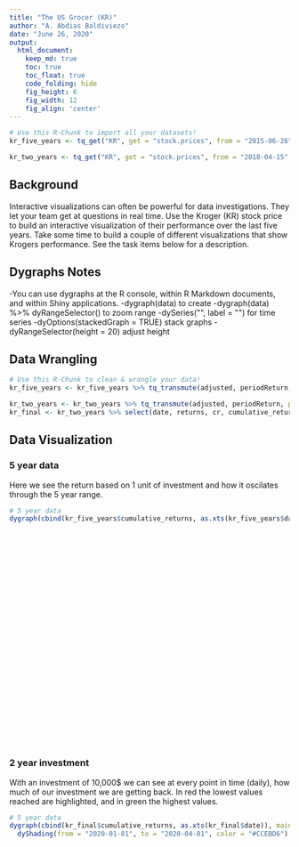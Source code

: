 ```yaml
---
title: "The US Grocer (KR)"
author: "A. Abdias Baldiviezo"
date: "June 26, 2020"
output:
  html_document:  
    keep_md: true
    toc: true
    toc_float: true
    code_folding: hide
    fig_height: 6
    fig_width: 12
    fig_align: 'center'
---
```







```r
# Use this R-Chunk to import all your datasets!
kr_five_years <- tq_get("KR", get = "stock.prices", from = "2015-06-26", to = "2020-06-26") 

kr_two_years <- tq_get("KR", get = "stock.prices", from = "2018-04-15", to = "2020-04-15") 
```

## Background

Interactive visualizations can often be powerful for data investigations. They let your team get at questions in real time. Use the Kroger (KR) stock price to build an interactive visualization of their performance over the last five years. Take some time to build a couple of different visualizations that show Krogers performance. See the task items below for a description.

## Dygraphs Notes

-You can use dygraphs at the R console, within R Markdown documents, and within Shiny applications. 
-dygraph(data) to create
-dygraph(data) %>% dyRangeSelector() to zoom range
-dySeries("", label = "") for time series 
-dyOptions(stackedGraph = TRUE) stack graphs
-dyRangeSelector(height = 20) adjust height

## Data Wrangling


```r
# Use this R-Chunk to clean & wrangle your data!
kr_five_years <- kr_five_years %>% tq_transmute(adjusted, periodReturn, period = "daily", col_rename = "returns")  %>% mutate(cr = cumprod(1 + returns), cumulative_returns = cr - 1 )

kr_two_years <- kr_two_years %>% tq_transmute(adjusted, periodReturn, period = "daily", col_rename = "returns")  %>% mutate(cr = cumprod(1 + returns), cumulative_returns = cr - 1 )
kr_final <- kr_two_years %>% select(date, returns, cr, cumulative_returns ) %>% mutate(cr = cr * 10000, cumulative_returns = cumulative_returns * 10000)
```

## Data Visualization
### 5 year data
Here we see the return based on 1 unit of investment and how it oscilates through the 5 year range.

```r
# 5 year data
dygraph(cbind(kr_five_years$cumulative_returns, as.xts(kr_five_years$date)), main = "Cumulative Return of KR stock from 2015-2020", ylab = "return amount") %>%  dySeries("kr_five_years.cumulative_returns", label = "return") %>% dyLegend(show = "always", hideOnMouseOut = FALSE)
```

<!--html_preserve--><div id="htmlwidget-e9007ae569a40b04b651" style="width:864px;height:384px;" class="dygraphs html-widget"></div>
<script type="application/json" data-for="htmlwidget-e9007ae569a40b04b651">{"x":{"attrs":{"title":"Cumulative Return of KR stock from 2015-2020","ylabel":"return amount","labels":["day","return"],"retainDateWindow":false,"axes":{"x":{"pixelsPerLabel":60}},"series":{"return":{"axis":"y"}},"legend":"always","labelsDivWidth":250,"labelsShowZeroValues":true,"labelsSeparateLines":false,"hideOverlayOnMouseOut":false},"scale":"daily","annotations":[],"shadings":[],"events":[],"format":"date","data":[["2015-06-26T00:00:00.000Z","2015-06-29T00:00:00.000Z","2015-06-30T00:00:00.000Z","2015-07-01T00:00:00.000Z","2015-07-02T00:00:00.000Z","2015-07-06T00:00:00.000Z","2015-07-07T00:00:00.000Z","2015-07-08T00:00:00.000Z","2015-07-09T00:00:00.000Z","2015-07-10T00:00:00.000Z","2015-07-13T00:00:00.000Z","2015-07-14T00:00:00.000Z","2015-07-15T00:00:00.000Z","2015-07-16T00:00:00.000Z","2015-07-17T00:00:00.000Z","2015-07-20T00:00:00.000Z","2015-07-21T00:00:00.000Z","2015-07-22T00:00:00.000Z","2015-07-23T00:00:00.000Z","2015-07-24T00:00:00.000Z","2015-07-27T00:00:00.000Z","2015-07-28T00:00:00.000Z","2015-07-29T00:00:00.000Z","2015-07-30T00:00:00.000Z","2015-07-31T00:00:00.000Z","2015-08-03T00:00:00.000Z","2015-08-04T00:00:00.000Z","2015-08-05T00:00:00.000Z","2015-08-06T00:00:00.000Z","2015-08-07T00:00:00.000Z","2015-08-10T00:00:00.000Z","2015-08-11T00:00:00.000Z","2015-08-12T00:00:00.000Z","2015-08-13T00:00:00.000Z","2015-08-14T00:00:00.000Z","2015-08-17T00:00:00.000Z","2015-08-18T00:00:00.000Z","2015-08-19T00:00:00.000Z","2015-08-20T00:00:00.000Z","2015-08-21T00:00:00.000Z","2015-08-24T00:00:00.000Z","2015-08-25T00:00:00.000Z","2015-08-26T00:00:00.000Z","2015-08-27T00:00:00.000Z","2015-08-28T00:00:00.000Z","2015-08-31T00:00:00.000Z","2015-09-01T00:00:00.000Z","2015-09-02T00:00:00.000Z","2015-09-03T00:00:00.000Z","2015-09-04T00:00:00.000Z","2015-09-08T00:00:00.000Z","2015-09-09T00:00:00.000Z","2015-09-10T00:00:00.000Z","2015-09-11T00:00:00.000Z","2015-09-14T00:00:00.000Z","2015-09-15T00:00:00.000Z","2015-09-16T00:00:00.000Z","2015-09-17T00:00:00.000Z","2015-09-18T00:00:00.000Z","2015-09-21T00:00:00.000Z","2015-09-22T00:00:00.000Z","2015-09-23T00:00:00.000Z","2015-09-24T00:00:00.000Z","2015-09-25T00:00:00.000Z","2015-09-28T00:00:00.000Z","2015-09-29T00:00:00.000Z","2015-09-30T00:00:00.000Z","2015-10-01T00:00:00.000Z","2015-10-02T00:00:00.000Z","2015-10-05T00:00:00.000Z","2015-10-06T00:00:00.000Z","2015-10-07T00:00:00.000Z","2015-10-08T00:00:00.000Z","2015-10-09T00:00:00.000Z","2015-10-12T00:00:00.000Z","2015-10-13T00:00:00.000Z","2015-10-14T00:00:00.000Z","2015-10-15T00:00:00.000Z","2015-10-16T00:00:00.000Z","2015-10-19T00:00:00.000Z","2015-10-20T00:00:00.000Z","2015-10-21T00:00:00.000Z","2015-10-22T00:00:00.000Z","2015-10-23T00:00:00.000Z","2015-10-26T00:00:00.000Z","2015-10-27T00:00:00.000Z","2015-10-28T00:00:00.000Z","2015-10-29T00:00:00.000Z","2015-10-30T00:00:00.000Z","2015-11-02T00:00:00.000Z","2015-11-03T00:00:00.000Z","2015-11-04T00:00:00.000Z","2015-11-05T00:00:00.000Z","2015-11-06T00:00:00.000Z","2015-11-09T00:00:00.000Z","2015-11-10T00:00:00.000Z","2015-11-11T00:00:00.000Z","2015-11-12T00:00:00.000Z","2015-11-13T00:00:00.000Z","2015-11-16T00:00:00.000Z","2015-11-17T00:00:00.000Z","2015-11-18T00:00:00.000Z","2015-11-19T00:00:00.000Z","2015-11-20T00:00:00.000Z","2015-11-23T00:00:00.000Z","2015-11-24T00:00:00.000Z","2015-11-25T00:00:00.000Z","2015-11-27T00:00:00.000Z","2015-11-30T00:00:00.000Z","2015-12-01T00:00:00.000Z","2015-12-02T00:00:00.000Z","2015-12-03T00:00:00.000Z","2015-12-04T00:00:00.000Z","2015-12-07T00:00:00.000Z","2015-12-08T00:00:00.000Z","2015-12-09T00:00:00.000Z","2015-12-10T00:00:00.000Z","2015-12-11T00:00:00.000Z","2015-12-14T00:00:00.000Z","2015-12-15T00:00:00.000Z","2015-12-16T00:00:00.000Z","2015-12-17T00:00:00.000Z","2015-12-18T00:00:00.000Z","2015-12-21T00:00:00.000Z","2015-12-22T00:00:00.000Z","2015-12-23T00:00:00.000Z","2015-12-24T00:00:00.000Z","2015-12-28T00:00:00.000Z","2015-12-29T00:00:00.000Z","2015-12-30T00:00:00.000Z","2015-12-31T00:00:00.000Z","2016-01-04T00:00:00.000Z","2016-01-05T00:00:00.000Z","2016-01-06T00:00:00.000Z","2016-01-07T00:00:00.000Z","2016-01-08T00:00:00.000Z","2016-01-11T00:00:00.000Z","2016-01-12T00:00:00.000Z","2016-01-13T00:00:00.000Z","2016-01-14T00:00:00.000Z","2016-01-15T00:00:00.000Z","2016-01-19T00:00:00.000Z","2016-01-20T00:00:00.000Z","2016-01-21T00:00:00.000Z","2016-01-22T00:00:00.000Z","2016-01-25T00:00:00.000Z","2016-01-26T00:00:00.000Z","2016-01-27T00:00:00.000Z","2016-01-28T00:00:00.000Z","2016-01-29T00:00:00.000Z","2016-02-01T00:00:00.000Z","2016-02-02T00:00:00.000Z","2016-02-03T00:00:00.000Z","2016-02-04T00:00:00.000Z","2016-02-05T00:00:00.000Z","2016-02-08T00:00:00.000Z","2016-02-09T00:00:00.000Z","2016-02-10T00:00:00.000Z","2016-02-11T00:00:00.000Z","2016-02-12T00:00:00.000Z","2016-02-16T00:00:00.000Z","2016-02-17T00:00:00.000Z","2016-02-18T00:00:00.000Z","2016-02-19T00:00:00.000Z","2016-02-22T00:00:00.000Z","2016-02-23T00:00:00.000Z","2016-02-24T00:00:00.000Z","2016-02-25T00:00:00.000Z","2016-02-26T00:00:00.000Z","2016-02-29T00:00:00.000Z","2016-03-01T00:00:00.000Z","2016-03-02T00:00:00.000Z","2016-03-03T00:00:00.000Z","2016-03-04T00:00:00.000Z","2016-03-07T00:00:00.000Z","2016-03-08T00:00:00.000Z","2016-03-09T00:00:00.000Z","2016-03-10T00:00:00.000Z","2016-03-11T00:00:00.000Z","2016-03-14T00:00:00.000Z","2016-03-15T00:00:00.000Z","2016-03-16T00:00:00.000Z","2016-03-17T00:00:00.000Z","2016-03-18T00:00:00.000Z","2016-03-21T00:00:00.000Z","2016-03-22T00:00:00.000Z","2016-03-23T00:00:00.000Z","2016-03-24T00:00:00.000Z","2016-03-28T00:00:00.000Z","2016-03-29T00:00:00.000Z","2016-03-30T00:00:00.000Z","2016-03-31T00:00:00.000Z","2016-04-01T00:00:00.000Z","2016-04-04T00:00:00.000Z","2016-04-05T00:00:00.000Z","2016-04-06T00:00:00.000Z","2016-04-07T00:00:00.000Z","2016-04-08T00:00:00.000Z","2016-04-11T00:00:00.000Z","2016-04-12T00:00:00.000Z","2016-04-13T00:00:00.000Z","2016-04-14T00:00:00.000Z","2016-04-15T00:00:00.000Z","2016-04-18T00:00:00.000Z","2016-04-19T00:00:00.000Z","2016-04-20T00:00:00.000Z","2016-04-21T00:00:00.000Z","2016-04-22T00:00:00.000Z","2016-04-25T00:00:00.000Z","2016-04-26T00:00:00.000Z","2016-04-27T00:00:00.000Z","2016-04-28T00:00:00.000Z","2016-04-29T00:00:00.000Z","2016-05-02T00:00:00.000Z","2016-05-03T00:00:00.000Z","2016-05-04T00:00:00.000Z","2016-05-05T00:00:00.000Z","2016-05-06T00:00:00.000Z","2016-05-09T00:00:00.000Z","2016-05-10T00:00:00.000Z","2016-05-11T00:00:00.000Z","2016-05-12T00:00:00.000Z","2016-05-13T00:00:00.000Z","2016-05-16T00:00:00.000Z","2016-05-17T00:00:00.000Z","2016-05-18T00:00:00.000Z","2016-05-19T00:00:00.000Z","2016-05-20T00:00:00.000Z","2016-05-23T00:00:00.000Z","2016-05-24T00:00:00.000Z","2016-05-25T00:00:00.000Z","2016-05-26T00:00:00.000Z","2016-05-27T00:00:00.000Z","2016-05-31T00:00:00.000Z","2016-06-01T00:00:00.000Z","2016-06-02T00:00:00.000Z","2016-06-03T00:00:00.000Z","2016-06-06T00:00:00.000Z","2016-06-07T00:00:00.000Z","2016-06-08T00:00:00.000Z","2016-06-09T00:00:00.000Z","2016-06-10T00:00:00.000Z","2016-06-13T00:00:00.000Z","2016-06-14T00:00:00.000Z","2016-06-15T00:00:00.000Z","2016-06-16T00:00:00.000Z","2016-06-17T00:00:00.000Z","2016-06-20T00:00:00.000Z","2016-06-21T00:00:00.000Z","2016-06-22T00:00:00.000Z","2016-06-23T00:00:00.000Z","2016-06-24T00:00:00.000Z","2016-06-27T00:00:00.000Z","2016-06-28T00:00:00.000Z","2016-06-29T00:00:00.000Z","2016-06-30T00:00:00.000Z","2016-07-01T00:00:00.000Z","2016-07-05T00:00:00.000Z","2016-07-06T00:00:00.000Z","2016-07-07T00:00:00.000Z","2016-07-08T00:00:00.000Z","2016-07-11T00:00:00.000Z","2016-07-12T00:00:00.000Z","2016-07-13T00:00:00.000Z","2016-07-14T00:00:00.000Z","2016-07-15T00:00:00.000Z","2016-07-18T00:00:00.000Z","2016-07-19T00:00:00.000Z","2016-07-20T00:00:00.000Z","2016-07-21T00:00:00.000Z","2016-07-22T00:00:00.000Z","2016-07-25T00:00:00.000Z","2016-07-26T00:00:00.000Z","2016-07-27T00:00:00.000Z","2016-07-28T00:00:00.000Z","2016-07-29T00:00:00.000Z","2016-08-01T00:00:00.000Z","2016-08-02T00:00:00.000Z","2016-08-03T00:00:00.000Z","2016-08-04T00:00:00.000Z","2016-08-05T00:00:00.000Z","2016-08-08T00:00:00.000Z","2016-08-09T00:00:00.000Z","2016-08-10T00:00:00.000Z","2016-08-11T00:00:00.000Z","2016-08-12T00:00:00.000Z","2016-08-15T00:00:00.000Z","2016-08-16T00:00:00.000Z","2016-08-17T00:00:00.000Z","2016-08-18T00:00:00.000Z","2016-08-19T00:00:00.000Z","2016-08-22T00:00:00.000Z","2016-08-23T00:00:00.000Z","2016-08-24T00:00:00.000Z","2016-08-25T00:00:00.000Z","2016-08-26T00:00:00.000Z","2016-08-29T00:00:00.000Z","2016-08-30T00:00:00.000Z","2016-08-31T00:00:00.000Z","2016-09-01T00:00:00.000Z","2016-09-02T00:00:00.000Z","2016-09-06T00:00:00.000Z","2016-09-07T00:00:00.000Z","2016-09-08T00:00:00.000Z","2016-09-09T00:00:00.000Z","2016-09-12T00:00:00.000Z","2016-09-13T00:00:00.000Z","2016-09-14T00:00:00.000Z","2016-09-15T00:00:00.000Z","2016-09-16T00:00:00.000Z","2016-09-19T00:00:00.000Z","2016-09-20T00:00:00.000Z","2016-09-21T00:00:00.000Z","2016-09-22T00:00:00.000Z","2016-09-23T00:00:00.000Z","2016-09-26T00:00:00.000Z","2016-09-27T00:00:00.000Z","2016-09-28T00:00:00.000Z","2016-09-29T00:00:00.000Z","2016-09-30T00:00:00.000Z","2016-10-03T00:00:00.000Z","2016-10-04T00:00:00.000Z","2016-10-05T00:00:00.000Z","2016-10-06T00:00:00.000Z","2016-10-07T00:00:00.000Z","2016-10-10T00:00:00.000Z","2016-10-11T00:00:00.000Z","2016-10-12T00:00:00.000Z","2016-10-13T00:00:00.000Z","2016-10-14T00:00:00.000Z","2016-10-17T00:00:00.000Z","2016-10-18T00:00:00.000Z","2016-10-19T00:00:00.000Z","2016-10-20T00:00:00.000Z","2016-10-21T00:00:00.000Z","2016-10-24T00:00:00.000Z","2016-10-25T00:00:00.000Z","2016-10-26T00:00:00.000Z","2016-10-27T00:00:00.000Z","2016-10-28T00:00:00.000Z","2016-10-31T00:00:00.000Z","2016-11-01T00:00:00.000Z","2016-11-02T00:00:00.000Z","2016-11-03T00:00:00.000Z","2016-11-04T00:00:00.000Z","2016-11-07T00:00:00.000Z","2016-11-08T00:00:00.000Z","2016-11-09T00:00:00.000Z","2016-11-10T00:00:00.000Z","2016-11-11T00:00:00.000Z","2016-11-14T00:00:00.000Z","2016-11-15T00:00:00.000Z","2016-11-16T00:00:00.000Z","2016-11-17T00:00:00.000Z","2016-11-18T00:00:00.000Z","2016-11-21T00:00:00.000Z","2016-11-22T00:00:00.000Z","2016-11-23T00:00:00.000Z","2016-11-25T00:00:00.000Z","2016-11-28T00:00:00.000Z","2016-11-29T00:00:00.000Z","2016-11-30T00:00:00.000Z","2016-12-01T00:00:00.000Z","2016-12-02T00:00:00.000Z","2016-12-05T00:00:00.000Z","2016-12-06T00:00:00.000Z","2016-12-07T00:00:00.000Z","2016-12-08T00:00:00.000Z","2016-12-09T00:00:00.000Z","2016-12-12T00:00:00.000Z","2016-12-13T00:00:00.000Z","2016-12-14T00:00:00.000Z","2016-12-15T00:00:00.000Z","2016-12-16T00:00:00.000Z","2016-12-19T00:00:00.000Z","2016-12-20T00:00:00.000Z","2016-12-21T00:00:00.000Z","2016-12-22T00:00:00.000Z","2016-12-23T00:00:00.000Z","2016-12-27T00:00:00.000Z","2016-12-28T00:00:00.000Z","2016-12-29T00:00:00.000Z","2016-12-30T00:00:00.000Z","2017-01-03T00:00:00.000Z","2017-01-04T00:00:00.000Z","2017-01-05T00:00:00.000Z","2017-01-06T00:00:00.000Z","2017-01-09T00:00:00.000Z","2017-01-10T00:00:00.000Z","2017-01-11T00:00:00.000Z","2017-01-12T00:00:00.000Z","2017-01-13T00:00:00.000Z","2017-01-17T00:00:00.000Z","2017-01-18T00:00:00.000Z","2017-01-19T00:00:00.000Z","2017-01-20T00:00:00.000Z","2017-01-23T00:00:00.000Z","2017-01-24T00:00:00.000Z","2017-01-25T00:00:00.000Z","2017-01-26T00:00:00.000Z","2017-01-27T00:00:00.000Z","2017-01-30T00:00:00.000Z","2017-01-31T00:00:00.000Z","2017-02-01T00:00:00.000Z","2017-02-02T00:00:00.000Z","2017-02-03T00:00:00.000Z","2017-02-06T00:00:00.000Z","2017-02-07T00:00:00.000Z","2017-02-08T00:00:00.000Z","2017-02-09T00:00:00.000Z","2017-02-10T00:00:00.000Z","2017-02-13T00:00:00.000Z","2017-02-14T00:00:00.000Z","2017-02-15T00:00:00.000Z","2017-02-16T00:00:00.000Z","2017-02-17T00:00:00.000Z","2017-02-21T00:00:00.000Z","2017-02-22T00:00:00.000Z","2017-02-23T00:00:00.000Z","2017-02-24T00:00:00.000Z","2017-02-27T00:00:00.000Z","2017-02-28T00:00:00.000Z","2017-03-01T00:00:00.000Z","2017-03-02T00:00:00.000Z","2017-03-03T00:00:00.000Z","2017-03-06T00:00:00.000Z","2017-03-07T00:00:00.000Z","2017-03-08T00:00:00.000Z","2017-03-09T00:00:00.000Z","2017-03-10T00:00:00.000Z","2017-03-13T00:00:00.000Z","2017-03-14T00:00:00.000Z","2017-03-15T00:00:00.000Z","2017-03-16T00:00:00.000Z","2017-03-17T00:00:00.000Z","2017-03-20T00:00:00.000Z","2017-03-21T00:00:00.000Z","2017-03-22T00:00:00.000Z","2017-03-23T00:00:00.000Z","2017-03-24T00:00:00.000Z","2017-03-27T00:00:00.000Z","2017-03-28T00:00:00.000Z","2017-03-29T00:00:00.000Z","2017-03-30T00:00:00.000Z","2017-03-31T00:00:00.000Z","2017-04-03T00:00:00.000Z","2017-04-04T00:00:00.000Z","2017-04-05T00:00:00.000Z","2017-04-06T00:00:00.000Z","2017-04-07T00:00:00.000Z","2017-04-10T00:00:00.000Z","2017-04-11T00:00:00.000Z","2017-04-12T00:00:00.000Z","2017-04-13T00:00:00.000Z","2017-04-17T00:00:00.000Z","2017-04-18T00:00:00.000Z","2017-04-19T00:00:00.000Z","2017-04-20T00:00:00.000Z","2017-04-21T00:00:00.000Z","2017-04-24T00:00:00.000Z","2017-04-25T00:00:00.000Z","2017-04-26T00:00:00.000Z","2017-04-27T00:00:00.000Z","2017-04-28T00:00:00.000Z","2017-05-01T00:00:00.000Z","2017-05-02T00:00:00.000Z","2017-05-03T00:00:00.000Z","2017-05-04T00:00:00.000Z","2017-05-05T00:00:00.000Z","2017-05-08T00:00:00.000Z","2017-05-09T00:00:00.000Z","2017-05-10T00:00:00.000Z","2017-05-11T00:00:00.000Z","2017-05-12T00:00:00.000Z","2017-05-15T00:00:00.000Z","2017-05-16T00:00:00.000Z","2017-05-17T00:00:00.000Z","2017-05-18T00:00:00.000Z","2017-05-19T00:00:00.000Z","2017-05-22T00:00:00.000Z","2017-05-23T00:00:00.000Z","2017-05-24T00:00:00.000Z","2017-05-25T00:00:00.000Z","2017-05-26T00:00:00.000Z","2017-05-30T00:00:00.000Z","2017-05-31T00:00:00.000Z","2017-06-01T00:00:00.000Z","2017-06-02T00:00:00.000Z","2017-06-05T00:00:00.000Z","2017-06-06T00:00:00.000Z","2017-06-07T00:00:00.000Z","2017-06-08T00:00:00.000Z","2017-06-09T00:00:00.000Z","2017-06-12T00:00:00.000Z","2017-06-13T00:00:00.000Z","2017-06-14T00:00:00.000Z","2017-06-15T00:00:00.000Z","2017-06-16T00:00:00.000Z","2017-06-19T00:00:00.000Z","2017-06-20T00:00:00.000Z","2017-06-21T00:00:00.000Z","2017-06-22T00:00:00.000Z","2017-06-23T00:00:00.000Z","2017-06-26T00:00:00.000Z","2017-06-27T00:00:00.000Z","2017-06-28T00:00:00.000Z","2017-06-29T00:00:00.000Z","2017-06-30T00:00:00.000Z","2017-07-03T00:00:00.000Z","2017-07-05T00:00:00.000Z","2017-07-06T00:00:00.000Z","2017-07-07T00:00:00.000Z","2017-07-10T00:00:00.000Z","2017-07-11T00:00:00.000Z","2017-07-12T00:00:00.000Z","2017-07-13T00:00:00.000Z","2017-07-14T00:00:00.000Z","2017-07-17T00:00:00.000Z","2017-07-18T00:00:00.000Z","2017-07-19T00:00:00.000Z","2017-07-20T00:00:00.000Z","2017-07-21T00:00:00.000Z","2017-07-24T00:00:00.000Z","2017-07-25T00:00:00.000Z","2017-07-26T00:00:00.000Z","2017-07-27T00:00:00.000Z","2017-07-28T00:00:00.000Z","2017-07-31T00:00:00.000Z","2017-08-01T00:00:00.000Z","2017-08-02T00:00:00.000Z","2017-08-03T00:00:00.000Z","2017-08-04T00:00:00.000Z","2017-08-07T00:00:00.000Z","2017-08-08T00:00:00.000Z","2017-08-09T00:00:00.000Z","2017-08-10T00:00:00.000Z","2017-08-11T00:00:00.000Z","2017-08-14T00:00:00.000Z","2017-08-15T00:00:00.000Z","2017-08-16T00:00:00.000Z","2017-08-17T00:00:00.000Z","2017-08-18T00:00:00.000Z","2017-08-21T00:00:00.000Z","2017-08-22T00:00:00.000Z","2017-08-23T00:00:00.000Z","2017-08-24T00:00:00.000Z","2017-08-25T00:00:00.000Z","2017-08-28T00:00:00.000Z","2017-08-29T00:00:00.000Z","2017-08-30T00:00:00.000Z","2017-08-31T00:00:00.000Z","2017-09-01T00:00:00.000Z","2017-09-05T00:00:00.000Z","2017-09-06T00:00:00.000Z","2017-09-07T00:00:00.000Z","2017-09-08T00:00:00.000Z","2017-09-11T00:00:00.000Z","2017-09-12T00:00:00.000Z","2017-09-13T00:00:00.000Z","2017-09-14T00:00:00.000Z","2017-09-15T00:00:00.000Z","2017-09-18T00:00:00.000Z","2017-09-19T00:00:00.000Z","2017-09-20T00:00:00.000Z","2017-09-21T00:00:00.000Z","2017-09-22T00:00:00.000Z","2017-09-25T00:00:00.000Z","2017-09-26T00:00:00.000Z","2017-09-27T00:00:00.000Z","2017-09-28T00:00:00.000Z","2017-09-29T00:00:00.000Z","2017-10-02T00:00:00.000Z","2017-10-03T00:00:00.000Z","2017-10-04T00:00:00.000Z","2017-10-05T00:00:00.000Z","2017-10-06T00:00:00.000Z","2017-10-09T00:00:00.000Z","2017-10-10T00:00:00.000Z","2017-10-11T00:00:00.000Z","2017-10-12T00:00:00.000Z","2017-10-13T00:00:00.000Z","2017-10-16T00:00:00.000Z","2017-10-17T00:00:00.000Z","2017-10-18T00:00:00.000Z","2017-10-19T00:00:00.000Z","2017-10-20T00:00:00.000Z","2017-10-23T00:00:00.000Z","2017-10-24T00:00:00.000Z","2017-10-25T00:00:00.000Z","2017-10-26T00:00:00.000Z","2017-10-27T00:00:00.000Z","2017-10-30T00:00:00.000Z","2017-10-31T00:00:00.000Z","2017-11-01T00:00:00.000Z","2017-11-02T00:00:00.000Z","2017-11-03T00:00:00.000Z","2017-11-06T00:00:00.000Z","2017-11-07T00:00:00.000Z","2017-11-08T00:00:00.000Z","2017-11-09T00:00:00.000Z","2017-11-10T00:00:00.000Z","2017-11-13T00:00:00.000Z","2017-11-14T00:00:00.000Z","2017-11-15T00:00:00.000Z","2017-11-16T00:00:00.000Z","2017-11-17T00:00:00.000Z","2017-11-20T00:00:00.000Z","2017-11-21T00:00:00.000Z","2017-11-22T00:00:00.000Z","2017-11-24T00:00:00.000Z","2017-11-27T00:00:00.000Z","2017-11-28T00:00:00.000Z","2017-11-29T00:00:00.000Z","2017-11-30T00:00:00.000Z","2017-12-01T00:00:00.000Z","2017-12-04T00:00:00.000Z","2017-12-05T00:00:00.000Z","2017-12-06T00:00:00.000Z","2017-12-07T00:00:00.000Z","2017-12-08T00:00:00.000Z","2017-12-11T00:00:00.000Z","2017-12-12T00:00:00.000Z","2017-12-13T00:00:00.000Z","2017-12-14T00:00:00.000Z","2017-12-15T00:00:00.000Z","2017-12-18T00:00:00.000Z","2017-12-19T00:00:00.000Z","2017-12-20T00:00:00.000Z","2017-12-21T00:00:00.000Z","2017-12-22T00:00:00.000Z","2017-12-26T00:00:00.000Z","2017-12-27T00:00:00.000Z","2017-12-28T00:00:00.000Z","2017-12-29T00:00:00.000Z","2018-01-02T00:00:00.000Z","2018-01-03T00:00:00.000Z","2018-01-04T00:00:00.000Z","2018-01-05T00:00:00.000Z","2018-01-08T00:00:00.000Z","2018-01-09T00:00:00.000Z","2018-01-10T00:00:00.000Z","2018-01-11T00:00:00.000Z","2018-01-12T00:00:00.000Z","2018-01-16T00:00:00.000Z","2018-01-17T00:00:00.000Z","2018-01-18T00:00:00.000Z","2018-01-19T00:00:00.000Z","2018-01-22T00:00:00.000Z","2018-01-23T00:00:00.000Z","2018-01-24T00:00:00.000Z","2018-01-25T00:00:00.000Z","2018-01-26T00:00:00.000Z","2018-01-29T00:00:00.000Z","2018-01-30T00:00:00.000Z","2018-01-31T00:00:00.000Z","2018-02-01T00:00:00.000Z","2018-02-02T00:00:00.000Z","2018-02-05T00:00:00.000Z","2018-02-06T00:00:00.000Z","2018-02-07T00:00:00.000Z","2018-02-08T00:00:00.000Z","2018-02-09T00:00:00.000Z","2018-02-12T00:00:00.000Z","2018-02-13T00:00:00.000Z","2018-02-14T00:00:00.000Z","2018-02-15T00:00:00.000Z","2018-02-16T00:00:00.000Z","2018-02-20T00:00:00.000Z","2018-02-21T00:00:00.000Z","2018-02-22T00:00:00.000Z","2018-02-23T00:00:00.000Z","2018-02-26T00:00:00.000Z","2018-02-27T00:00:00.000Z","2018-02-28T00:00:00.000Z","2018-03-01T00:00:00.000Z","2018-03-02T00:00:00.000Z","2018-03-05T00:00:00.000Z","2018-03-06T00:00:00.000Z","2018-03-07T00:00:00.000Z","2018-03-08T00:00:00.000Z","2018-03-09T00:00:00.000Z","2018-03-12T00:00:00.000Z","2018-03-13T00:00:00.000Z","2018-03-14T00:00:00.000Z","2018-03-15T00:00:00.000Z","2018-03-16T00:00:00.000Z","2018-03-19T00:00:00.000Z","2018-03-20T00:00:00.000Z","2018-03-21T00:00:00.000Z","2018-03-22T00:00:00.000Z","2018-03-23T00:00:00.000Z","2018-03-26T00:00:00.000Z","2018-03-27T00:00:00.000Z","2018-03-28T00:00:00.000Z","2018-03-29T00:00:00.000Z","2018-04-02T00:00:00.000Z","2018-04-03T00:00:00.000Z","2018-04-04T00:00:00.000Z","2018-04-05T00:00:00.000Z","2018-04-06T00:00:00.000Z","2018-04-09T00:00:00.000Z","2018-04-10T00:00:00.000Z","2018-04-11T00:00:00.000Z","2018-04-12T00:00:00.000Z","2018-04-13T00:00:00.000Z","2018-04-16T00:00:00.000Z","2018-04-17T00:00:00.000Z","2018-04-18T00:00:00.000Z","2018-04-19T00:00:00.000Z","2018-04-20T00:00:00.000Z","2018-04-23T00:00:00.000Z","2018-04-24T00:00:00.000Z","2018-04-25T00:00:00.000Z","2018-04-26T00:00:00.000Z","2018-04-27T00:00:00.000Z","2018-04-30T00:00:00.000Z","2018-05-01T00:00:00.000Z","2018-05-02T00:00:00.000Z","2018-05-03T00:00:00.000Z","2018-05-04T00:00:00.000Z","2018-05-07T00:00:00.000Z","2018-05-08T00:00:00.000Z","2018-05-09T00:00:00.000Z","2018-05-10T00:00:00.000Z","2018-05-11T00:00:00.000Z","2018-05-14T00:00:00.000Z","2018-05-15T00:00:00.000Z","2018-05-16T00:00:00.000Z","2018-05-17T00:00:00.000Z","2018-05-18T00:00:00.000Z","2018-05-21T00:00:00.000Z","2018-05-22T00:00:00.000Z","2018-05-23T00:00:00.000Z","2018-05-24T00:00:00.000Z","2018-05-25T00:00:00.000Z","2018-05-29T00:00:00.000Z","2018-05-30T00:00:00.000Z","2018-05-31T00:00:00.000Z","2018-06-01T00:00:00.000Z","2018-06-04T00:00:00.000Z","2018-06-05T00:00:00.000Z","2018-06-06T00:00:00.000Z","2018-06-07T00:00:00.000Z","2018-06-08T00:00:00.000Z","2018-06-11T00:00:00.000Z","2018-06-12T00:00:00.000Z","2018-06-13T00:00:00.000Z","2018-06-14T00:00:00.000Z","2018-06-15T00:00:00.000Z","2018-06-18T00:00:00.000Z","2018-06-19T00:00:00.000Z","2018-06-20T00:00:00.000Z","2018-06-21T00:00:00.000Z","2018-06-22T00:00:00.000Z","2018-06-25T00:00:00.000Z","2018-06-26T00:00:00.000Z","2018-06-27T00:00:00.000Z","2018-06-28T00:00:00.000Z","2018-06-29T00:00:00.000Z","2018-07-02T00:00:00.000Z","2018-07-03T00:00:00.000Z","2018-07-05T00:00:00.000Z","2018-07-06T00:00:00.000Z","2018-07-09T00:00:00.000Z","2018-07-10T00:00:00.000Z","2018-07-11T00:00:00.000Z","2018-07-12T00:00:00.000Z","2018-07-13T00:00:00.000Z","2018-07-16T00:00:00.000Z","2018-07-17T00:00:00.000Z","2018-07-18T00:00:00.000Z","2018-07-19T00:00:00.000Z","2018-07-20T00:00:00.000Z","2018-07-23T00:00:00.000Z","2018-07-24T00:00:00.000Z","2018-07-25T00:00:00.000Z","2018-07-26T00:00:00.000Z","2018-07-27T00:00:00.000Z","2018-07-30T00:00:00.000Z","2018-07-31T00:00:00.000Z","2018-08-01T00:00:00.000Z","2018-08-02T00:00:00.000Z","2018-08-03T00:00:00.000Z","2018-08-06T00:00:00.000Z","2018-08-07T00:00:00.000Z","2018-08-08T00:00:00.000Z","2018-08-09T00:00:00.000Z","2018-08-10T00:00:00.000Z","2018-08-13T00:00:00.000Z","2018-08-14T00:00:00.000Z","2018-08-15T00:00:00.000Z","2018-08-16T00:00:00.000Z","2018-08-17T00:00:00.000Z","2018-08-20T00:00:00.000Z","2018-08-21T00:00:00.000Z","2018-08-22T00:00:00.000Z","2018-08-23T00:00:00.000Z","2018-08-24T00:00:00.000Z","2018-08-27T00:00:00.000Z","2018-08-28T00:00:00.000Z","2018-08-29T00:00:00.000Z","2018-08-30T00:00:00.000Z","2018-08-31T00:00:00.000Z","2018-09-04T00:00:00.000Z","2018-09-05T00:00:00.000Z","2018-09-06T00:00:00.000Z","2018-09-07T00:00:00.000Z","2018-09-10T00:00:00.000Z","2018-09-11T00:00:00.000Z","2018-09-12T00:00:00.000Z","2018-09-13T00:00:00.000Z","2018-09-14T00:00:00.000Z","2018-09-17T00:00:00.000Z","2018-09-18T00:00:00.000Z","2018-09-19T00:00:00.000Z","2018-09-20T00:00:00.000Z","2018-09-21T00:00:00.000Z","2018-09-24T00:00:00.000Z","2018-09-25T00:00:00.000Z","2018-09-26T00:00:00.000Z","2018-09-27T00:00:00.000Z","2018-09-28T00:00:00.000Z","2018-10-01T00:00:00.000Z","2018-10-02T00:00:00.000Z","2018-10-03T00:00:00.000Z","2018-10-04T00:00:00.000Z","2018-10-05T00:00:00.000Z","2018-10-08T00:00:00.000Z","2018-10-09T00:00:00.000Z","2018-10-10T00:00:00.000Z","2018-10-11T00:00:00.000Z","2018-10-12T00:00:00.000Z","2018-10-15T00:00:00.000Z","2018-10-16T00:00:00.000Z","2018-10-17T00:00:00.000Z","2018-10-18T00:00:00.000Z","2018-10-19T00:00:00.000Z","2018-10-22T00:00:00.000Z","2018-10-23T00:00:00.000Z","2018-10-24T00:00:00.000Z","2018-10-25T00:00:00.000Z","2018-10-26T00:00:00.000Z","2018-10-29T00:00:00.000Z","2018-10-30T00:00:00.000Z","2018-10-31T00:00:00.000Z","2018-11-01T00:00:00.000Z","2018-11-02T00:00:00.000Z","2018-11-05T00:00:00.000Z","2018-11-06T00:00:00.000Z","2018-11-07T00:00:00.000Z","2018-11-08T00:00:00.000Z","2018-11-09T00:00:00.000Z","2018-11-12T00:00:00.000Z","2018-11-13T00:00:00.000Z","2018-11-14T00:00:00.000Z","2018-11-15T00:00:00.000Z","2018-11-16T00:00:00.000Z","2018-11-19T00:00:00.000Z","2018-11-20T00:00:00.000Z","2018-11-21T00:00:00.000Z","2018-11-23T00:00:00.000Z","2018-11-26T00:00:00.000Z","2018-11-27T00:00:00.000Z","2018-11-28T00:00:00.000Z","2018-11-29T00:00:00.000Z","2018-11-30T00:00:00.000Z","2018-12-03T00:00:00.000Z","2018-12-04T00:00:00.000Z","2018-12-06T00:00:00.000Z","2018-12-07T00:00:00.000Z","2018-12-10T00:00:00.000Z","2018-12-11T00:00:00.000Z","2018-12-12T00:00:00.000Z","2018-12-13T00:00:00.000Z","2018-12-14T00:00:00.000Z","2018-12-17T00:00:00.000Z","2018-12-18T00:00:00.000Z","2018-12-19T00:00:00.000Z","2018-12-20T00:00:00.000Z","2018-12-21T00:00:00.000Z","2018-12-24T00:00:00.000Z","2018-12-26T00:00:00.000Z","2018-12-27T00:00:00.000Z","2018-12-28T00:00:00.000Z","2018-12-31T00:00:00.000Z","2019-01-02T00:00:00.000Z","2019-01-03T00:00:00.000Z","2019-01-04T00:00:00.000Z","2019-01-07T00:00:00.000Z","2019-01-08T00:00:00.000Z","2019-01-09T00:00:00.000Z","2019-01-10T00:00:00.000Z","2019-01-11T00:00:00.000Z","2019-01-14T00:00:00.000Z","2019-01-15T00:00:00.000Z","2019-01-16T00:00:00.000Z","2019-01-17T00:00:00.000Z","2019-01-18T00:00:00.000Z","2019-01-22T00:00:00.000Z","2019-01-23T00:00:00.000Z","2019-01-24T00:00:00.000Z","2019-01-25T00:00:00.000Z","2019-01-28T00:00:00.000Z","2019-01-29T00:00:00.000Z","2019-01-30T00:00:00.000Z","2019-01-31T00:00:00.000Z","2019-02-01T00:00:00.000Z","2019-02-04T00:00:00.000Z","2019-02-05T00:00:00.000Z","2019-02-06T00:00:00.000Z","2019-02-07T00:00:00.000Z","2019-02-08T00:00:00.000Z","2019-02-11T00:00:00.000Z","2019-02-12T00:00:00.000Z","2019-02-13T00:00:00.000Z","2019-02-14T00:00:00.000Z","2019-02-15T00:00:00.000Z","2019-02-19T00:00:00.000Z","2019-02-20T00:00:00.000Z","2019-02-21T00:00:00.000Z","2019-02-22T00:00:00.000Z","2019-02-25T00:00:00.000Z","2019-02-26T00:00:00.000Z","2019-02-27T00:00:00.000Z","2019-02-28T00:00:00.000Z","2019-03-01T00:00:00.000Z","2019-03-04T00:00:00.000Z","2019-03-05T00:00:00.000Z","2019-03-06T00:00:00.000Z","2019-03-07T00:00:00.000Z","2019-03-08T00:00:00.000Z","2019-03-11T00:00:00.000Z","2019-03-12T00:00:00.000Z","2019-03-13T00:00:00.000Z","2019-03-14T00:00:00.000Z","2019-03-15T00:00:00.000Z","2019-03-18T00:00:00.000Z","2019-03-19T00:00:00.000Z","2019-03-20T00:00:00.000Z","2019-03-21T00:00:00.000Z","2019-03-22T00:00:00.000Z","2019-03-25T00:00:00.000Z","2019-03-26T00:00:00.000Z","2019-03-27T00:00:00.000Z","2019-03-28T00:00:00.000Z","2019-03-29T00:00:00.000Z","2019-04-01T00:00:00.000Z","2019-04-02T00:00:00.000Z","2019-04-03T00:00:00.000Z","2019-04-04T00:00:00.000Z","2019-04-05T00:00:00.000Z","2019-04-08T00:00:00.000Z","2019-04-09T00:00:00.000Z","2019-04-10T00:00:00.000Z","2019-04-11T00:00:00.000Z","2019-04-12T00:00:00.000Z","2019-04-15T00:00:00.000Z","2019-04-16T00:00:00.000Z","2019-04-17T00:00:00.000Z","2019-04-18T00:00:00.000Z","2019-04-22T00:00:00.000Z","2019-04-23T00:00:00.000Z","2019-04-24T00:00:00.000Z","2019-04-25T00:00:00.000Z","2019-04-26T00:00:00.000Z","2019-04-29T00:00:00.000Z","2019-04-30T00:00:00.000Z","2019-05-01T00:00:00.000Z","2019-05-02T00:00:00.000Z","2019-05-03T00:00:00.000Z","2019-05-06T00:00:00.000Z","2019-05-07T00:00:00.000Z","2019-05-08T00:00:00.000Z","2019-05-09T00:00:00.000Z","2019-05-10T00:00:00.000Z","2019-05-13T00:00:00.000Z","2019-05-14T00:00:00.000Z","2019-05-15T00:00:00.000Z","2019-05-16T00:00:00.000Z","2019-05-17T00:00:00.000Z","2019-05-20T00:00:00.000Z","2019-05-21T00:00:00.000Z","2019-05-22T00:00:00.000Z","2019-05-23T00:00:00.000Z","2019-05-24T00:00:00.000Z","2019-05-28T00:00:00.000Z","2019-05-29T00:00:00.000Z","2019-05-30T00:00:00.000Z","2019-05-31T00:00:00.000Z","2019-06-03T00:00:00.000Z","2019-06-04T00:00:00.000Z","2019-06-05T00:00:00.000Z","2019-06-06T00:00:00.000Z","2019-06-07T00:00:00.000Z","2019-06-10T00:00:00.000Z","2019-06-11T00:00:00.000Z","2019-06-12T00:00:00.000Z","2019-06-13T00:00:00.000Z","2019-06-14T00:00:00.000Z","2019-06-17T00:00:00.000Z","2019-06-18T00:00:00.000Z","2019-06-19T00:00:00.000Z","2019-06-20T00:00:00.000Z","2019-06-21T00:00:00.000Z","2019-06-24T00:00:00.000Z","2019-06-25T00:00:00.000Z","2019-06-26T00:00:00.000Z","2019-06-27T00:00:00.000Z","2019-06-28T00:00:00.000Z","2019-07-01T00:00:00.000Z","2019-07-02T00:00:00.000Z","2019-07-03T00:00:00.000Z","2019-07-05T00:00:00.000Z","2019-07-08T00:00:00.000Z","2019-07-09T00:00:00.000Z","2019-07-10T00:00:00.000Z","2019-07-11T00:00:00.000Z","2019-07-12T00:00:00.000Z","2019-07-15T00:00:00.000Z","2019-07-16T00:00:00.000Z","2019-07-17T00:00:00.000Z","2019-07-18T00:00:00.000Z","2019-07-19T00:00:00.000Z","2019-07-22T00:00:00.000Z","2019-07-23T00:00:00.000Z","2019-07-24T00:00:00.000Z","2019-07-25T00:00:00.000Z","2019-07-26T00:00:00.000Z","2019-07-29T00:00:00.000Z","2019-07-30T00:00:00.000Z","2019-07-31T00:00:00.000Z","2019-08-01T00:00:00.000Z","2019-08-02T00:00:00.000Z","2019-08-05T00:00:00.000Z","2019-08-06T00:00:00.000Z","2019-08-07T00:00:00.000Z","2019-08-08T00:00:00.000Z","2019-08-09T00:00:00.000Z","2019-08-12T00:00:00.000Z","2019-08-13T00:00:00.000Z","2019-08-14T00:00:00.000Z","2019-08-15T00:00:00.000Z","2019-08-16T00:00:00.000Z","2019-08-19T00:00:00.000Z","2019-08-20T00:00:00.000Z","2019-08-21T00:00:00.000Z","2019-08-22T00:00:00.000Z","2019-08-23T00:00:00.000Z","2019-08-26T00:00:00.000Z","2019-08-27T00:00:00.000Z","2019-08-28T00:00:00.000Z","2019-08-29T00:00:00.000Z","2019-08-30T00:00:00.000Z","2019-09-03T00:00:00.000Z","2019-09-04T00:00:00.000Z","2019-09-05T00:00:00.000Z","2019-09-06T00:00:00.000Z","2019-09-09T00:00:00.000Z","2019-09-10T00:00:00.000Z","2019-09-11T00:00:00.000Z","2019-09-12T00:00:00.000Z","2019-09-13T00:00:00.000Z","2019-09-16T00:00:00.000Z","2019-09-17T00:00:00.000Z","2019-09-18T00:00:00.000Z","2019-09-19T00:00:00.000Z","2019-09-20T00:00:00.000Z","2019-09-23T00:00:00.000Z","2019-09-24T00:00:00.000Z","2019-09-25T00:00:00.000Z","2019-09-26T00:00:00.000Z","2019-09-27T00:00:00.000Z","2019-09-30T00:00:00.000Z","2019-10-01T00:00:00.000Z","2019-10-02T00:00:00.000Z","2019-10-03T00:00:00.000Z","2019-10-04T00:00:00.000Z","2019-10-07T00:00:00.000Z","2019-10-08T00:00:00.000Z","2019-10-09T00:00:00.000Z","2019-10-10T00:00:00.000Z","2019-10-11T00:00:00.000Z","2019-10-14T00:00:00.000Z","2019-10-15T00:00:00.000Z","2019-10-16T00:00:00.000Z","2019-10-17T00:00:00.000Z","2019-10-18T00:00:00.000Z","2019-10-21T00:00:00.000Z","2019-10-22T00:00:00.000Z","2019-10-23T00:00:00.000Z","2019-10-24T00:00:00.000Z","2019-10-25T00:00:00.000Z","2019-10-28T00:00:00.000Z","2019-10-29T00:00:00.000Z","2019-10-30T00:00:00.000Z","2019-10-31T00:00:00.000Z","2019-11-01T00:00:00.000Z","2019-11-04T00:00:00.000Z","2019-11-05T00:00:00.000Z","2019-11-06T00:00:00.000Z","2019-11-07T00:00:00.000Z","2019-11-08T00:00:00.000Z","2019-11-11T00:00:00.000Z","2019-11-12T00:00:00.000Z","2019-11-13T00:00:00.000Z","2019-11-14T00:00:00.000Z","2019-11-15T00:00:00.000Z","2019-11-18T00:00:00.000Z","2019-11-19T00:00:00.000Z","2019-11-20T00:00:00.000Z","2019-11-21T00:00:00.000Z","2019-11-22T00:00:00.000Z","2019-11-25T00:00:00.000Z","2019-11-26T00:00:00.000Z","2019-11-27T00:00:00.000Z","2019-11-29T00:00:00.000Z","2019-12-02T00:00:00.000Z","2019-12-03T00:00:00.000Z","2019-12-04T00:00:00.000Z","2019-12-05T00:00:00.000Z","2019-12-06T00:00:00.000Z","2019-12-09T00:00:00.000Z","2019-12-10T00:00:00.000Z","2019-12-11T00:00:00.000Z","2019-12-12T00:00:00.000Z","2019-12-13T00:00:00.000Z","2019-12-16T00:00:00.000Z","2019-12-17T00:00:00.000Z","2019-12-18T00:00:00.000Z","2019-12-19T00:00:00.000Z","2019-12-20T00:00:00.000Z","2019-12-23T00:00:00.000Z","2019-12-24T00:00:00.000Z","2019-12-26T00:00:00.000Z","2019-12-27T00:00:00.000Z","2019-12-30T00:00:00.000Z","2019-12-31T00:00:00.000Z","2020-01-02T00:00:00.000Z","2020-01-03T00:00:00.000Z","2020-01-06T00:00:00.000Z","2020-01-07T00:00:00.000Z","2020-01-08T00:00:00.000Z","2020-01-09T00:00:00.000Z","2020-01-10T00:00:00.000Z","2020-01-13T00:00:00.000Z","2020-01-14T00:00:00.000Z","2020-01-15T00:00:00.000Z","2020-01-16T00:00:00.000Z","2020-01-17T00:00:00.000Z","2020-01-21T00:00:00.000Z","2020-01-22T00:00:00.000Z","2020-01-23T00:00:00.000Z","2020-01-24T00:00:00.000Z","2020-01-27T00:00:00.000Z","2020-01-28T00:00:00.000Z","2020-01-29T00:00:00.000Z","2020-01-30T00:00:00.000Z","2020-01-31T00:00:00.000Z","2020-02-03T00:00:00.000Z","2020-02-04T00:00:00.000Z","2020-02-05T00:00:00.000Z","2020-02-06T00:00:00.000Z","2020-02-07T00:00:00.000Z","2020-02-10T00:00:00.000Z","2020-02-11T00:00:00.000Z","2020-02-12T00:00:00.000Z","2020-02-13T00:00:00.000Z","2020-02-14T00:00:00.000Z","2020-02-18T00:00:00.000Z","2020-02-19T00:00:00.000Z","2020-02-20T00:00:00.000Z","2020-02-21T00:00:00.000Z","2020-02-24T00:00:00.000Z","2020-02-25T00:00:00.000Z","2020-02-26T00:00:00.000Z","2020-02-27T00:00:00.000Z","2020-02-28T00:00:00.000Z","2020-03-02T00:00:00.000Z","2020-03-03T00:00:00.000Z","2020-03-04T00:00:00.000Z","2020-03-05T00:00:00.000Z","2020-03-06T00:00:00.000Z","2020-03-09T00:00:00.000Z","2020-03-10T00:00:00.000Z","2020-03-11T00:00:00.000Z","2020-03-12T00:00:00.000Z","2020-03-13T00:00:00.000Z","2020-03-16T00:00:00.000Z","2020-03-17T00:00:00.000Z","2020-03-18T00:00:00.000Z","2020-03-19T00:00:00.000Z","2020-03-20T00:00:00.000Z","2020-03-23T00:00:00.000Z","2020-03-24T00:00:00.000Z","2020-03-25T00:00:00.000Z","2020-03-26T00:00:00.000Z","2020-03-27T00:00:00.000Z","2020-03-30T00:00:00.000Z","2020-03-31T00:00:00.000Z","2020-04-01T00:00:00.000Z","2020-04-02T00:00:00.000Z","2020-04-03T00:00:00.000Z","2020-04-06T00:00:00.000Z","2020-04-07T00:00:00.000Z","2020-04-08T00:00:00.000Z","2020-04-09T00:00:00.000Z","2020-04-13T00:00:00.000Z","2020-04-14T00:00:00.000Z","2020-04-15T00:00:00.000Z","2020-04-16T00:00:00.000Z","2020-04-17T00:00:00.000Z","2020-04-20T00:00:00.000Z","2020-04-21T00:00:00.000Z","2020-04-22T00:00:00.000Z","2020-04-23T00:00:00.000Z","2020-04-24T00:00:00.000Z","2020-04-27T00:00:00.000Z","2020-04-28T00:00:00.000Z","2020-04-29T00:00:00.000Z","2020-04-30T00:00:00.000Z","2020-05-01T00:00:00.000Z","2020-05-04T00:00:00.000Z","2020-05-05T00:00:00.000Z","2020-05-06T00:00:00.000Z","2020-05-07T00:00:00.000Z","2020-05-08T00:00:00.000Z","2020-05-11T00:00:00.000Z","2020-05-12T00:00:00.000Z","2020-05-13T00:00:00.000Z","2020-05-14T00:00:00.000Z","2020-05-15T00:00:00.000Z","2020-05-18T00:00:00.000Z","2020-05-19T00:00:00.000Z","2020-05-20T00:00:00.000Z","2020-05-21T00:00:00.000Z","2020-05-22T00:00:00.000Z","2020-05-26T00:00:00.000Z","2020-05-27T00:00:00.000Z","2020-05-28T00:00:00.000Z","2020-05-29T00:00:00.000Z","2020-06-01T00:00:00.000Z","2020-06-02T00:00:00.000Z","2020-06-03T00:00:00.000Z","2020-06-04T00:00:00.000Z","2020-06-05T00:00:00.000Z","2020-06-08T00:00:00.000Z","2020-06-09T00:00:00.000Z","2020-06-10T00:00:00.000Z","2020-06-11T00:00:00.000Z","2020-06-12T00:00:00.000Z","2020-06-15T00:00:00.000Z","2020-06-16T00:00:00.000Z","2020-06-17T00:00:00.000Z","2020-06-18T00:00:00.000Z","2020-06-19T00:00:00.000Z","2020-06-22T00:00:00.000Z","2020-06-23T00:00:00.000Z","2020-06-24T00:00:00.000Z","2020-06-25T00:00:00.000Z"],[0,-0.00601844157151554,-0.00820646520944857,0.00164146660905828,-1.11022302462516e-16,0.00629216896656137,0.0311861299004221,0.0279031069061839,0.0336480006348969,0.0441799666499665,0.0525236396987381,0.0450009692828608,0.0485572707915365,0.0556697840327662,0.0592260855414422,0.0715360077959193,0.0657914432463191,0.0671592722364533,0.0578579273721953,0.0493778245438226,0.045000969282861,0.0592260855414422,0.061414468283862,0.0668858440951465,0.0734509923224063,0.0778279672848632,0.0548489908774894,0.0690742268375664,0.0592260855414422,0.0346055527488884,0.0269459138966797,0.0228424269262772,0.0369704054211855,0.0482178871261585,0.0520584497614922,0.0602886457924421,0.0589169564290752,0.0248997664563975,0.00624536568178513,-0.0417625650211038,-0.0735847587437299,-0.0766024334476139,-0.0376477064086199,-0.025302502138317,-0.0414883588200753,-0.0535587284564982,-0.0713902712250347,-0.0494438099932669,-0.0516385668403271,-0.0653549517426407,-0.0384708636684349,-0.0563018677802412,-0.0288689782741181,0.0229796646909741,0.0265459014237839,0.0194134279581639,0.0199623790169507,0.0287402093902356,0.00761729444814319,0.00569674380211138,-0.00116176286547121,-0.00198450117005156,-0.0135062788521748,-0.00939130053819526,-0.0192670629544274,-0.0231079547688741,-0.0104887837005342,0.00624536568178535,0.0188647761531167,0.0443774441923206,0.018590360474471,0.0290149841733682,0.0424572227254016,0.0432801705075991,0.0479436809251306,0.0270945233034581,-0.00335631023491412,0.0169443152832065,0.029014984173368,0.0377932634272615,0.0347757682756211,0.0446518897963397,0.0504127636747145,0.0375189375247378,0.0301118987536029,0.0147496781376417,0.0342271164705732,0.0328555468087017,0.0369704054211857,0.0479436809251303,0.0358732514379596,0.0152983000173155,0.0169443152832063,0.0306608797377632,0.0205106717175119,0.0253250060194894,0.0187224211494834,0.00441659615749868,-0.00823830580727558,0.00524217737259947,0.0184471974857425,0.0327528130001098,0.0267005856814633,0.026425451793844,0.0247747681696251,0.0211981473320726,0.0225736072925509,0.0456828189271292,0.0360540904724258,0.0509099139112834,0.0484338585495812,0.0979532600373152,0.115560153023998,0.13976972065681,0.139219602508441,0.134817609933405,0.131516332461089,0.130140872500611,0.151599041406484,0.163979288289621,0.167280446060442,0.153799962880567,0.118035849281214,0.133717134233677,0.158201835754107,0.163979288289621,0.168105787872551,0.167830354731193,0.173057330013852,0.163979288289621,0.150774028773487,0.132341674273198,0.157926821567983,0.156826136390638,0.129865618911496,0.122437931632371,0.135642951745514,0.134542715448777,0.0784207889417845,0.0737439018821207,0.0588878390402718,0.0506346902475423,0.0412811854565798,0.0220239380247902,0.0211981473320724,0.00881867850865592,0.0118447323172313,0.0305519813021478,0.0404557239429746,0.0676916745634744,0.103455249506097,0.104555934683443,0.105380947316439,0.0718180843702827,0.0352288384364376,0.0129450883154645,0.0104692723567534,0.0166767525151832,0.00508919886123205,0.0575092967662825,0.0619239477744775,0.0875821429069477,0.0500600332925776,0.0434387450638849,0.055854034559857,0.0699247059637502,0.0677175899372704,0.0886855812186922,0.0884097889728475,0.101100870714665,0.120689631438497,0.121517486982014,0.04288689124383,0.0164008405678426,0.0221947221336267,0.0213671957692225,0.0431629228926658,0.0409555973885685,0.0660621182532275,0.0591646786742033,0.05226747849817,0.0652344721873275,0.050887888836094,0.063855002226747,0.0519914468493339,0.047025301125571,0.0370930096780455,0.0387485112874619,0.0500600332925769,0.0492325069281729,0.050887888836094,0.055302420142793,0.0572332651174461,0.0492325069281727,0.0544745645992759,0.0782017052794761,0.053095214340191,0.0481290686164282,0.0255053662479727,0.0252295740021278,0.0445422731517502,0.0227465460283072,0.0183320147216079,0.0119865187387602,-0.000428651055716545,0.0194360216154565,0.0061930860535846,-0.0183621495731237,0.0144696364887025,0.00426146301921015,0.00177831534389417,-0.00898135284116619,-0.023603967841236,-0.0225004098279957,-0.0288460255123392,-0.0343639951307828,-0.0365709615303934,-0.0467791050745118,-0.0111886783452636,-0.0277423477976035,-0.0395029598888073,-0.034521971179591,-0.0353522506783935,-0.0381195098534982,-0.0464210180504473,-0.0489114375916206,-0.0361823805503267,-0.0419936188329719,-0.0370126600491294,-0.0170888548391338,-0.0331384014427865,-0.0151518452374578,-0.0118309067944905,-0.010447576460677,0.00781626825919135,0.00836946872107158,0.00311190970628883,-0.00325252903823625,0.00421887921215336,0.0105830785536876,0.0122438171035362,0.0186080463704441,6.8050300244149e-05,-0.0104475764606768,-0.0118309067944904,-0.0184723048744424,-0.0264973624673207,-0.0395029598888068,-0.046144357968759,-0.0530624460557729,-0.0406097199170541,-0.027604122495568,0.0133504574302878,-0.00242272834541601,0.0086463083550028,0.0180549656100595,0.0114133580524902,0.0329979018123345,0.0399159898993484,0.0327209424769077,0.0476639983806781,0.0388089006919883,0.0346580717800791,0.0371486110227481,0.0321675325374102,0.0158411163744523,0.00560211976984526,0.00200502997654639,0.00726285831969387,-0.00491293840897189,-0.00435940876797902,-0.0096174166633699,0.00781626825919135,-0.0157051654008334,-0.0480812777943134,-0.0538924861515845,-0.0588736244876703,-0.0976142654017971,-0.0812876996119697,-0.0992746448471589,-0.097337605320109,-0.105915983076363,-0.106469303239739,-0.100658244509337,-0.102880233446645,-0.0951033469795033,-0.0909371364254106,-0.108435310528722,-0.114545682848852,-0.0984363453481516,-0.094270045017937,-0.0873264904377359,-0.104268890497012,-0.08371560504707,-0.0901039840907137,-0.0923257934757777,-0.102046931485078,-0.10676855697872,-0.111490362024605,-0.112323634060797,-0.0973253359168108,-0.092603830124665,-0.130099455783135,-0.13037716325291,-0.12482214602158,-0.142042433102874,-0.140375918955863,-0.147041795991664,-0.132043497847677,-0.136765272968188,-0.144819807054356,-0.136487475722292,-0.143431090153241,-0.145930876336445,-0.154263267519256,-0.164539730691984,-0.169539183356895,-0.171205697503906,-0.180649098118059,-0.175649765154643,-0.186759500363563,-0.194536446681452,-0.198980304854572,-0.184259923657977,-0.194536446681452,-0.193147789631085,-0.163706668133409,-0.134265486784984,-0.135376615917821,-0.13148802305738,-0.143708947249884,-0.148986167235318,-0.138709404808852,-0.141209101215933,-0.145652959389053,-0.133987809240584,-0.141486958312577,-0.141764755558473,-0.138431727264451,-0.131765880154024,-0.13954264691967,-0.144819807054356,-0.105102162533204,-0.138431727264451,-0.141209101215933,-0.132321474645816,-0.141764755558473,-0.103157910991045,-0.0836432454929837,-0.0655226535379657,-0.0342988176664319,-0.0281657619128869,-0.0605041683352551,-0.0655226535379657,-0.067473638289252,-0.0652437789786092,-0.0669163979018955,-0.0605041683352551,-0.0554861619385268,-0.0616193673189415,-0.0772311954785867,-0.0995337985851158,-0.0699829108159812,-0.0716554698885197,-0.0819704470174542,-0.078067729380534,-0.0624556318925238,-0.0468440730612436,-0.0303956810742773,-0.0460075990100441,-0.0404318434946033,-0.0320686591020504,0.00250047446680357,0.00194272534809103,0.000270106424804739,-0.0106023804198512,-0.0184083842757955,-0.0248200751857058,-0.0220323769802288,-0.0195234635579864,-0.033183738384241,-0.0356926518064834,-0.0379230497738565,-0.0599466286941598,-0.0733282683640493,-0.074164742415249,-0.076952440620726,-0.0822495011290538,-0.0747221025041011,-0.0780677293805341,-0.0655226535379657,-0.0493531660357295,-0.0287230621509911,-0.0267716883698442,-0.0448926693547228,-0.0496318311174687,-0.0652437789786094,-0.0691464367647817,-0.0669163979018957,-0.0593891489038122,-0.0699829108159813,-0.0632921657944713,-0.0532560632248933,-0.0677525726993563,-0.0493531660357297,-0.0515829654956247,-0.0607831625961073,-0.0777887351196823,-0.0844795100665663,-0.0663585590070616,-0.0666374335664178,-0.0708342877033823,-0.0747513994451474,-0.0624407290563228,-0.0504100105403149,-0.04845151452018,-0.0425759965344019,-0.0702748627637311,-0.0769894882336118,-0.0685961390641696,-0.0985329743804679,-0.110284010352024,-0.103009511061884,-0.14189968906938,-0.170997357050828,-0.178271736639472,-0.193939644949802,-0.188623791306667,-0.193380100308656,-0.193659842703855,-0.197297092348925,-0.197017349953726,-0.193100238211961,-0.179670568316965,-0.173235625391536,-0.183307877812783,-0.190582257401427,-0.189742910514334,-0.181349232165778,-0.185825858623316,-0.190582257401427,-0.187504642173626,-0.179111083526566,-0.18302795586534,-0.174914229389602,-0.177432240125509,-0.169318603425892,-0.17995043041366,-0.174354535121586,-0.164562204647781,-0.155329299113628,-0.172676050825015,-0.164562204647781,-0.161484619345353,-0.16064527245826,-0.165681293930074,-0.1620441639865,-0.168759118635494,-0.1620441639865,-0.156728340268738,-0.165121809139676,-0.164562204647781,-0.156448448246669,-0.170437662782812,-0.188064186814772,-0.193659842703855,-0.177432240125509,-0.182468530925689,-0.178831281280619,-0.190861939945879,-0.187224899778426,-0.159526093399845,-0.14519976952674,-0.170762442865728,-0.181436853660552,-0.190425837472062,-0.196605876062627,-0.182841371159085,-0.178908728148267,-0.177504150798986,-0.181998612779367,-0.181717793070708,-0.178627758812738,-0.172728719483076,-0.164020555380226,-0.163458706485289,-0.150256140252806,-0.15362711392093,-0.154750662083934,-0.162616067807066,-0.165425222505628,-0.151660687676713,-0.135368057260886,-0.156436178843371,-0.148289863635457,-0.149413292096966,-0.310092350302357,-0.373858025288018,-0.364026372872912,-0.371329989551855,-0.371610869111262,-0.366273708601911,-0.365150070662785,-0.36486913125263,-0.360374699197623,-0.344081919154926,-0.347171953412896,-0.344924737385392,-0.338463849160794,-0.347453012524547,-0.350261927820118,-0.349419289141895,-0.36486913125263,-0.364307312283067,-0.359531940817905,-0.35616096714978,-0.353632751861373,-0.357565544499061,-0.366554618086692,-0.355599148180217,-0.346610254144829,-0.346610254144829,-0.347453012524547,-0.334812145560131,-0.333688447770257,-0.327227679247154,-0.317957666249367,-0.311215868539987,-0.308968592661735,-0.308125953983513,-0.324137674914558,-0.322171338446462,-0.315429570662456,-0.322171338446462,-0.327508498955814,-0.337902119967353,-0.336631279114022,-0.334089537556613,-0.347362667820749,-0.347927509253075,-0.354422751806909,-0.354422751806909,-0.361482805867695,-0.35216344592835,-0.351598754122893,-0.404125984866499,-0.386052046569388,-0.386616947852462,-0.384075296071175,-0.373061441760225,-0.382380831624944,-0.366848724661363,-0.366566139355643,-0.363177360090049,-0.356964463438944,-0.405255637805778,-0.397348246783067,-0.390570568550383,-0.386334512173612,-0.399607462885504,-0.390852974303859,-0.3945243089498,-0.40327876760607,-0.412598157470789,-0.428977631321668,-0.430954471596002,-0.436884902642883,-0.429824908432845,-0.428695225568192,-0.427848008307763,-0.433496123377289,-0.436320270688174,-0.419375895554221,-0.420222993113154,-0.4154222748563,-0.417398995429138,-0.427000791047334,-0.420222993113154,-0.413162998903115,-0.406949982550515,-0.398477869796972,-0.422764614969067,-0.421634991955162,-0.416269312564485,-0.410056475764128,-0.406385320670431,-0.397065781178843,-0.393677151540119,-0.40327876760607,-0.41203337588921,-0.41909345987537,-0.417116559750288,-0.4154222748563,-0.409774099936026,-0.401866738838688,-0.39282978465282,-0.397630742312665,-0.398195523894244,-0.382945613206522,-0.380121435970264,-0.376450280876567,-0.374755936131831,-0.37461391030731,-0.38625826232092,-0.367229734521834,-0.335136746090804,-0.34110084318332,-0.35302924684597,-0.342805033376069,-0.347349201402495,-0.341668946481402,-0.330876659638793,-0.307587985536947,-0.265554685658187,-0.270950918855613,-0.23658599603824,-0.255330532039033,-0.249934358692355,-0.246526277560596,-0.242266071407089,-0.24510622879301,-0.252206412780194,-0.241982019758049,-0.264418718465015,-0.24879821194694,-0.23317782513036,-0.234597814047198,-0.224089489077508,-0.217557318612284,-0.197676815418319,-0.210457194475848,-0.213013270287354,-0.214717340778607,-0.220397386222083,-0.196256766650733,-0.209037145708261,-0.233745868577693,-0.224089489077508,-0.205629064576503,-0.211309139945353,-0.205061140830665,-0.202504945317664,-0.200800874826411,-0.197676815418319,-0.185748471606416,-0.17467216304014,-0.155927597113973,-0.158483792626974,-0.167571949127583,-0.162743819228238,-0.14059123202106,-0.122982633288064,-0.109918232506868,-0.124402682055651,-0.137751014784392,-0.142011220937898,-0.166720003658078,-0.191428606826014,-0.174388141316473,-0.17921621136507,-0.216989364941072,-0.214433259204192,-0.22749774976151,-0.201368858422996,-0.189815240143045,-0.178689375157594,-0.1815421610513,-0.2157753224474,-0.218057491311616,-0.223477784509657,-0.217772272572994,-0.20550544285693,-0.222051511264299,-0.226330570403362,-0.216631218066259,-0.219769132922466,-0.201511572531116,-0.200940895650879,-0.251720215230471,-0.344434948790802,-0.313054543363034,-0.315622080592742,-0.315051463563253,-0.331312223455879,-0.325892049959334,-0.324180318572363,-0.339299904256758,-0.332168178925486,-0.331026944866508,-0.332738736104227,-0.335876650960434,-0.319045393739815,-0.330456417613141,-0.326177208847209,-0.317048473539595,-0.335876650960434,-0.327033134391442,-0.313054543363034,-0.320757005425291,-0.321898119782773,-0.328459527338295,-0.330741666277138,-0.330171168949144,-0.326747795951324,-0.323039204214881,-0.310487095909447,-0.308775454298597,-0.298790703670628,-0.310201877170824,-0.311913429005552,-0.292799913144595,-0.275968655923976,-0.26883675104046,-0.26883675104046,-0.271974725747414,-0.281388859345895,-0.293655689061958,-0.29964653943874,-0.319045393739815,-0.311342931677558,-0.315907299331365,-0.312769264773663,-0.305066922412902,-0.305066922412902,-0.299076042110746,-0.290904050932029,-0.290330590992019,-0.284882616823123,-0.274560307977584,-0.286316341486581,-0.289757071201262,-0.291764166028607,-0.295491880078971,-0.295778654937037,-0.294344900348205,-0.297498915055569,-0.283735726868478,-0.302373578911325,-0.299792844591727,-0.290330590992019,-0.285742881546571,-0.292337685819364,-0.283735726868478,-0.272839688754565,-0.267678519369108,-0.263377554856352,-0.254201986338587,-0.249900902124336,-0.257929580687456,-0.254201986338587,-0.254775446278597,-0.24932762173657,-0.176210087855511,-0.148683472078339,-0.159005930550748,-0.168468244001204,-0.168181409292391,-0.184812046806397,-0.184238706567883,-0.190833510840676,-0.17707020295209,-0.179937622353631,-0.165027334734279,-0.175636568064754,-0.175063108124744,-0.198002014456469,-0.198575294844235,-0.19570808492031,-0.197428464740338,-0.185098911440584,-0.193127470302208,-0.193700870391469,-0.193127470302208,-0.188826356162583,-0.19828875938916,-0.189113101095274,-0.178790702473613,-0.17707020295209,-0.147823297131012,-0.168468244001204,-0.177356947884781,-0.147249777340255,-0.141801922872855,-0.142375322962116,-0.139794708344014,-0.122303925808055,-0.144955937580218,-0.135780398987828,-0.142948723051377,-0.12278285149192,-0.134018213420464,-0.120478208671906,-0.096855298068993,-0.095414870121782,-0.0965670867929804,-0.0856199660658225,-0.0691991054228422,-0.101176551985252,-0.101464583709021,-0.10376934623053,-0.116156954755647,-0.105785897476028,-0.0925340142273601,-0.0810105607242989,-0.0792821309786925,-0.0619970554629092,-0.0674706158264883,-0.0853318445659316,-0.0957029317709249,-0.0859080576403395,-0.176654599359393,-0.199125293291108,-0.169164487750317,-0.156200666150793,-0.168012241153745,-0.159369583694357,-0.137187101038655,-0.146981915318493,-0.157064881023596,-0.153319810256371,-0.164555082408793,-0.161386164865228,-0.171757252070222,-0.162250379738032,-0.153607961681636,-0.170892917495923,-0.162538441387175,-0.154472176554439,-0.195668194396904,-0.201141814611231,-0.229662162279437,-0.224476663565001,-0.207767831048999,-0.216410279030769,-0.213817544636238,-0.211800873689246,-0.206039281601898,-0.193939794576672,-0.180976002902521,-0.194803979524101,-0.19336355157689,-0.205463038602116,-0.186737684765991,-0.133153938696913,-0.142660661402234,-0.155048269927351,-0.130849236026152,-0.118173446150396,-0.111835611063267,-0.0977195129417959,-0.0968552980689928,-0.095702931770925,-0.096279084994585,-0.0959910233454421,-0.123481668823188,-0.131005416552526,-0.124928530725787,-0.115668512802882,-0.143737885086444,-0.145474155280012,-0.140844131355872,-0.144316731593755,-0.130715978336183,-0.124639092509445,-0.121456020264026,-0.141712236527282,-0.138818542647458,-0.171228590414938,-0.144606050108602,-0.155891656739921,-0.16688791493102,-0.153866127882255,-0.139107891087679,-0.138818542647458,-0.144895488324944,-0.163126056029038,-0.173833025630663,-0.183093073478942,-0.199008674109027,-0.207111208494927,-0.230261238339503,-0.19756175235568,-0.20768999515149,-0.201902308138103,-0.204217454764355,-0.210004902374751,-0.208558040472152,-0.199587341064094,-0.192063593334757,-0.176437371070267,-0.188301734432775,-0.175858614339077,-0.177305595943172,-0.181067484770528,-0.171807377071501,-0.169492290295997,-0.162836737514191,-0.148367879085209,-0.151551071032124,-0.153866127882254,-0.169203001706524,-0.186276055948239,-0.183382362068415,-0.187433629261365,-0.182224908456784,-0.180199229972248,-0.187723037552333,-0.186276055948239,-0.181067484770528,-0.181356653658505,-0.184539905456167,-0.194667998625108,-0.202770592861756,-0.172964860608505,-0.161968572492033,-0.157897614403058,-0.14219541161424,-0.140741636950271,-0.164004096424581,-0.168947349237312,-0.170692058386319,-0.161096247842903,-0.159060723910355,-0.13347204542145,-0.147138784128467,-0.185231061891717,-0.167202699939053,-0.159060723910355,-0.173018277400913,-0.255309344874312,-0.28845842967558,-0.28264285221372,-0.288167614892038,-0.280898083213965,-0.28031651349763,-0.291657033190052,-0.28613209095949,-0.292529357839182,-0.302415923315391,-0.292820172622723,-0.29223854305564,-0.297763485286202,-0.28845842967558,-0.294273947286693,-0.289330814175458,-0.284678256444773,-0.288167614892039,-0.309103885277128,-0.307940745844457,-0.311430104291723,-0.305033016964275,-0.306196036695451,-0.303869817680856,-0.273628641312014,-0.251529231494253,-0.253564695576054,-0.259380332888662,-0.256472484306984,-0.257344808956113,-0.250365972360086,-0.258507948388785,-0.266649804715987,-0.256472484306984,-0.250656906845124,-0.273047011744931,-0.256472484306984,-0.250365972360087,-0.25618172937419,-0.250365972360086,-0.251529231494253,-0.25240161599413,-0.250656906845124,-0.264905155417728,-0.262578876552386,-0.248912137845369,-0.261706611754004,-0.261706611754004,-0.262876185142063,-0.278957781821161,-0.291823089089813,-0.296209011739065,-0.289483972239068,-0.2982557876122,-0.311998237515179,-0.30644277140324,-0.309366659985328,-0.326617889903232,-0.333927731059946,-0.333050648276367,-0.328664725627114,-0.309074378858465,-0.31667656099279,-0.307027483283835,-0.300302473709212,-0.286852424634591,-0.278957781821161,-0.27983501423161,-0.280127325283846,-0.290653545627128,-0.287729597194292,-0.300010132731601,-0.308781888253985,-0.323693971395771,-0.349717016686807,-0.354395310239044,-0.361120319813668,-0.373400885276351,-0.374570488589784,-0.36521390148531,-0.368430190895755,-0.373108424597245,-0.369892195037547,-0.364044238321129,-0.362582323955459,-0.36521390148531,-0.366968246604712,-0.363751897343518,-0.359950776350982,-0.354395310239044,-0.357904030403222,-0.36726064743307,-0.366675785925606,-0.365798613365905,-0.390067253686791,-0.391236886925598,-0.378956381313663,-0.381880299821124,-0.371938911059933,-0.373400885276351,-0.373400885276351,-0.381295438313659,-0.3707693077465,-0.349717016686807,-0.359073543940534,-0.348547413373374,-0.301179736045035,-0.317261302798758,-0.318138535209207,-0.325448376365921,-0.326033148097264,-0.348999196743114,-0.345465997623087,-0.332805170434281,-0.323088760634056,-0.325444246664323,-0.312783419475517,-0.303066949824544,-0.31425556831906,-0.29570605597996,-0.319261035984125,-0.3077780116612,-0.303066949824544,-0.302772543996135,-0.29305613419591,-0.27391772042387,-0.268912312609553,-0.272739977408736,-0.258312505771856,-0.239762993432757,-0.24712388727734,-0.246535015769774,-0.227691067676891,-0.235051991446849,-0.244768431172447,-0.25742922843588,-0.239762993432757,-0.243885093985724,-0.24270735097059,-0.240057459111914,-0.241235202127047,-0.240940676597142,-0.242118539313771,-0.240940676597142,-0.246535015769774,-0.262434696100945,-0.275978770700353,-0.270090025699312,-0.268617846930395,-0.279806465424911,-0.277745385223053,-0.298061542010227,-0.285989646179735,-0.290406182486486,-0.284223001731661,-0.27833425673062,-0.280689772686261,-0.295117214397767,-0.290111746732702,-0.268323381251238,-0.264495716452054,-0.265967895220971,-0.25566261391318,-0.254190435144263,-0.274801057610594,-0.271562234393603,-0.274506591931436,-0.264201310623645,-0.264201310623645,-0.180581077743188,-0.205019454784824,-0.20914146556167,-0.20443052342651,-0.216502449182375,-0.205019454784824,-0.203252780411376,-0.202956549135159,-0.207695621121783,-0.199994715178969,-0.204141384463906,-0.212434663183033,-0.209176538099878,-0.198809999551717,-0.200290946455186,-0.199106111126439,-0.19347855478878,-0.190220489556373,-0.178372944253995,-0.188739602503652,-0.181334838060933,-0.206214674218314,-0.185777648845966,-0.175411050447057,-0.174522446394527,-0.170079665534868,-0.164748220771932,-0.168006375780461,-0.161490215390272,-0.14993881158799,-0.160897782763211,-0.148161723184425,-0.14105316009255,-0.144311285175705,-0.13809132613636,-0.144311285175705,-0.148161723184425,-0.139276101614359,-0.141349391368767,-0.151123557140615,-0.14993881158799,-0.146977007557174,-0.153196936671145,-0.158232120232491,-0.157639717530804,-0.160009268486803,-0.158232120232491,-0.145792232079174,-0.162082498390463,-0.16830254720593,-0.166229227526148,-0.158528321583334,-0.159713037210586,-0.157639717530804,-0.165044452048149,-0.160897782763211,-0.160897782763211,-0.186962334547844,-0.184000560442402,-0.204437496038628,-0.200883289306125,-0.188739602503652,-0.16830254720593,-0.169191121333086,-0.171856843714555,-0.166525428876992,-0.157639717530804,-0.150235042864207,-0.14725657040013,-0.159170550032561,-0.115088828385102,-0.120152171723286,-0.1130038378095,-0.097217843973768,-0.098409173108651,-0.116280157519985,-0.143682343592489,-0.155298475978513,-0.162149052422012,-0.115982340198951,-0.126109206427563,-0.0778576233303953,-0.0030972761984519,-0.0456897616138722,-0.0692199334830751,-0.0290102858896647,-0.0888780013728556,-0.132661875773907,-0.0853038643413366,-0.0736876721045651,-0.0170962763318593,0.0100080924196104,0.0180500578487413,-0.0537317270430029,-0.0742833965227544,-0.101983429841666,-0.167808120178386,-0.136236102581548,-0.132364088378247,-0.116875881938175,-0.102876911730141,-0.0915586565158993,-0.0587951900826824,-0.0382435804536786,-0.0281166842996935,-0.0510511317507071,-0.076070450075827,-0.0748791209409438,-0.066837155511813,-0.0442005553072073,-0.0459877285617755,-0.0483704466822897,-0.0489661711004791,-0.0489661711004791,-0.0418178371866933,-0.0376478261101154,-0.0206703834380046,-0.0182877251682383,-0.00875646365632088,-0.0361586497288247,-0.0611779680539445,-0.0584973727616487,-0.0480726592866298,-0.031095246539893,-0.0227553440882327,-0.0236489456782037,-0.0266273882169072,-0.00696935025250056,0.0046467222827753,-0.000714498227190163,0.0156671601759835,-0.0190462735458072,-0.0271261544236667,-0.0346074978981905,-0.0495701249964905,-0.0334104530168929,-0.0387970203185501,-0.0313156768440263,-0.0612409908913739,-0.00408358659675967,-0.0405924829016882,-0.0238343333695025,-0.0277245422001333,-0.0124626613628522,-0.0220387810102428,-0.00917084030868798,-0.0280238557898621,-0.0121634674746192,-0.0148567511254479,-0.0253305721390334,-0.0214402436069072,-0.0346074978981908,-0.0399939454983524,-0.0265276170203314,-0.0181484524781167,-0.0480738862269598,-0.0352058856746572,-0.0402932590880811,-0.0393955577218861,-0.0178492286645096,-0.0190462735458073]]},"evals":[],"jsHooks":[]}</script><!--/html_preserve-->

### 2 year investment
With an investment of 10,000$ we can see at every point in time (daily), how much of our investment we are getting back.
In red the lowest values reached are highlighted, and in green the highest values.


```r
# 5 year data
dygraph(cbind(kr_final$cumulative_returns, as.xts(kr_final$date)), main = "Cumulative Return of $10,000 in KR stock 04/2015 - 04/2020", ylab = "return amount") %>%  dySeries("kr_final.cumulative_returns", label = "return") %>% dyLegend(show = "always", hideOnMouseOut = FALSE) %>% dyRangeSelector() %>%  dyShading(from = "2019-07-01", to = "2019-10-01", color = "#FFE6E6") %>%
  dyShading(from = "2020-01-01", to = "2020-04-01", color = "#CCEBD6")
```

<!--html_preserve--><div id="htmlwidget-9ae962dae4cb2f49a934" style="width:864px;height:384px;" class="dygraphs html-widget"></div>
<script type="application/json" data-for="htmlwidget-9ae962dae4cb2f49a934">{"x":{"attrs":{"title":"Cumulative Return of $10,000 in KR stock 04/2015 - 04/2020","ylabel":"return amount","labels":["day","return"],"retainDateWindow":false,"axes":{"x":{"pixelsPerLabel":60}},"series":{"return":{"axis":"y"}},"legend":"always","labelsDivWidth":250,"labelsShowZeroValues":true,"labelsSeparateLines":false,"hideOverlayOnMouseOut":false,"showRangeSelector":true,"rangeSelectorHeight":40,"rangeSelectorPlotFillColor":" #A7B1C4","rangeSelectorPlotStrokeColor":"#808FAB","interactionModel":"Dygraph.Interaction.defaultModel"},"scale":"daily","annotations":[],"shadings":[{"from":"2019-07-01T00:00:00.000Z","to":"2019-10-01T00:00:00.000Z","color":"#FFE6E6","axis":"x"},{"from":"2020-01-01T00:00:00.000Z","to":"2020-04-01T00:00:00.000Z","color":"#CCEBD6","axis":"x"}],"events":[],"format":"date","data":[["2018-04-16T00:00:00.000Z","2018-04-17T00:00:00.000Z","2018-04-18T00:00:00.000Z","2018-04-19T00:00:00.000Z","2018-04-20T00:00:00.000Z","2018-04-23T00:00:00.000Z","2018-04-24T00:00:00.000Z","2018-04-25T00:00:00.000Z","2018-04-26T00:00:00.000Z","2018-04-27T00:00:00.000Z","2018-04-30T00:00:00.000Z","2018-05-01T00:00:00.000Z","2018-05-02T00:00:00.000Z","2018-05-03T00:00:00.000Z","2018-05-04T00:00:00.000Z","2018-05-07T00:00:00.000Z","2018-05-08T00:00:00.000Z","2018-05-09T00:00:00.000Z","2018-05-10T00:00:00.000Z","2018-05-11T00:00:00.000Z","2018-05-14T00:00:00.000Z","2018-05-15T00:00:00.000Z","2018-05-16T00:00:00.000Z","2018-05-17T00:00:00.000Z","2018-05-18T00:00:00.000Z","2018-05-21T00:00:00.000Z","2018-05-22T00:00:00.000Z","2018-05-23T00:00:00.000Z","2018-05-24T00:00:00.000Z","2018-05-25T00:00:00.000Z","2018-05-29T00:00:00.000Z","2018-05-30T00:00:00.000Z","2018-05-31T00:00:00.000Z","2018-06-01T00:00:00.000Z","2018-06-04T00:00:00.000Z","2018-06-05T00:00:00.000Z","2018-06-06T00:00:00.000Z","2018-06-07T00:00:00.000Z","2018-06-08T00:00:00.000Z","2018-06-11T00:00:00.000Z","2018-06-12T00:00:00.000Z","2018-06-13T00:00:00.000Z","2018-06-14T00:00:00.000Z","2018-06-15T00:00:00.000Z","2018-06-18T00:00:00.000Z","2018-06-19T00:00:00.000Z","2018-06-20T00:00:00.000Z","2018-06-21T00:00:00.000Z","2018-06-22T00:00:00.000Z","2018-06-25T00:00:00.000Z","2018-06-26T00:00:00.000Z","2018-06-27T00:00:00.000Z","2018-06-28T00:00:00.000Z","2018-06-29T00:00:00.000Z","2018-07-02T00:00:00.000Z","2018-07-03T00:00:00.000Z","2018-07-05T00:00:00.000Z","2018-07-06T00:00:00.000Z","2018-07-09T00:00:00.000Z","2018-07-10T00:00:00.000Z","2018-07-11T00:00:00.000Z","2018-07-12T00:00:00.000Z","2018-07-13T00:00:00.000Z","2018-07-16T00:00:00.000Z","2018-07-17T00:00:00.000Z","2018-07-18T00:00:00.000Z","2018-07-19T00:00:00.000Z","2018-07-20T00:00:00.000Z","2018-07-23T00:00:00.000Z","2018-07-24T00:00:00.000Z","2018-07-25T00:00:00.000Z","2018-07-26T00:00:00.000Z","2018-07-27T00:00:00.000Z","2018-07-30T00:00:00.000Z","2018-07-31T00:00:00.000Z","2018-08-01T00:00:00.000Z","2018-08-02T00:00:00.000Z","2018-08-03T00:00:00.000Z","2018-08-06T00:00:00.000Z","2018-08-07T00:00:00.000Z","2018-08-08T00:00:00.000Z","2018-08-09T00:00:00.000Z","2018-08-10T00:00:00.000Z","2018-08-13T00:00:00.000Z","2018-08-14T00:00:00.000Z","2018-08-15T00:00:00.000Z","2018-08-16T00:00:00.000Z","2018-08-17T00:00:00.000Z","2018-08-20T00:00:00.000Z","2018-08-21T00:00:00.000Z","2018-08-22T00:00:00.000Z","2018-08-23T00:00:00.000Z","2018-08-24T00:00:00.000Z","2018-08-27T00:00:00.000Z","2018-08-28T00:00:00.000Z","2018-08-29T00:00:00.000Z","2018-08-30T00:00:00.000Z","2018-08-31T00:00:00.000Z","2018-09-04T00:00:00.000Z","2018-09-05T00:00:00.000Z","2018-09-06T00:00:00.000Z","2018-09-07T00:00:00.000Z","2018-09-10T00:00:00.000Z","2018-09-11T00:00:00.000Z","2018-09-12T00:00:00.000Z","2018-09-13T00:00:00.000Z","2018-09-14T00:00:00.000Z","2018-09-17T00:00:00.000Z","2018-09-18T00:00:00.000Z","2018-09-19T00:00:00.000Z","2018-09-20T00:00:00.000Z","2018-09-21T00:00:00.000Z","2018-09-24T00:00:00.000Z","2018-09-25T00:00:00.000Z","2018-09-26T00:00:00.000Z","2018-09-27T00:00:00.000Z","2018-09-28T00:00:00.000Z","2018-10-01T00:00:00.000Z","2018-10-02T00:00:00.000Z","2018-10-03T00:00:00.000Z","2018-10-04T00:00:00.000Z","2018-10-05T00:00:00.000Z","2018-10-08T00:00:00.000Z","2018-10-09T00:00:00.000Z","2018-10-10T00:00:00.000Z","2018-10-11T00:00:00.000Z","2018-10-12T00:00:00.000Z","2018-10-15T00:00:00.000Z","2018-10-16T00:00:00.000Z","2018-10-17T00:00:00.000Z","2018-10-18T00:00:00.000Z","2018-10-19T00:00:00.000Z","2018-10-22T00:00:00.000Z","2018-10-23T00:00:00.000Z","2018-10-24T00:00:00.000Z","2018-10-25T00:00:00.000Z","2018-10-26T00:00:00.000Z","2018-10-29T00:00:00.000Z","2018-10-30T00:00:00.000Z","2018-10-31T00:00:00.000Z","2018-11-01T00:00:00.000Z","2018-11-02T00:00:00.000Z","2018-11-05T00:00:00.000Z","2018-11-06T00:00:00.000Z","2018-11-07T00:00:00.000Z","2018-11-08T00:00:00.000Z","2018-11-09T00:00:00.000Z","2018-11-12T00:00:00.000Z","2018-11-13T00:00:00.000Z","2018-11-14T00:00:00.000Z","2018-11-15T00:00:00.000Z","2018-11-16T00:00:00.000Z","2018-11-19T00:00:00.000Z","2018-11-20T00:00:00.000Z","2018-11-21T00:00:00.000Z","2018-11-23T00:00:00.000Z","2018-11-26T00:00:00.000Z","2018-11-27T00:00:00.000Z","2018-11-28T00:00:00.000Z","2018-11-29T00:00:00.000Z","2018-11-30T00:00:00.000Z","2018-12-03T00:00:00.000Z","2018-12-04T00:00:00.000Z","2018-12-06T00:00:00.000Z","2018-12-07T00:00:00.000Z","2018-12-10T00:00:00.000Z","2018-12-11T00:00:00.000Z","2018-12-12T00:00:00.000Z","2018-12-13T00:00:00.000Z","2018-12-14T00:00:00.000Z","2018-12-17T00:00:00.000Z","2018-12-18T00:00:00.000Z","2018-12-19T00:00:00.000Z","2018-12-20T00:00:00.000Z","2018-12-21T00:00:00.000Z","2018-12-24T00:00:00.000Z","2018-12-26T00:00:00.000Z","2018-12-27T00:00:00.000Z","2018-12-28T00:00:00.000Z","2018-12-31T00:00:00.000Z","2019-01-02T00:00:00.000Z","2019-01-03T00:00:00.000Z","2019-01-04T00:00:00.000Z","2019-01-07T00:00:00.000Z","2019-01-08T00:00:00.000Z","2019-01-09T00:00:00.000Z","2019-01-10T00:00:00.000Z","2019-01-11T00:00:00.000Z","2019-01-14T00:00:00.000Z","2019-01-15T00:00:00.000Z","2019-01-16T00:00:00.000Z","2019-01-17T00:00:00.000Z","2019-01-18T00:00:00.000Z","2019-01-22T00:00:00.000Z","2019-01-23T00:00:00.000Z","2019-01-24T00:00:00.000Z","2019-01-25T00:00:00.000Z","2019-01-28T00:00:00.000Z","2019-01-29T00:00:00.000Z","2019-01-30T00:00:00.000Z","2019-01-31T00:00:00.000Z","2019-02-01T00:00:00.000Z","2019-02-04T00:00:00.000Z","2019-02-05T00:00:00.000Z","2019-02-06T00:00:00.000Z","2019-02-07T00:00:00.000Z","2019-02-08T00:00:00.000Z","2019-02-11T00:00:00.000Z","2019-02-12T00:00:00.000Z","2019-02-13T00:00:00.000Z","2019-02-14T00:00:00.000Z","2019-02-15T00:00:00.000Z","2019-02-19T00:00:00.000Z","2019-02-20T00:00:00.000Z","2019-02-21T00:00:00.000Z","2019-02-22T00:00:00.000Z","2019-02-25T00:00:00.000Z","2019-02-26T00:00:00.000Z","2019-02-27T00:00:00.000Z","2019-02-28T00:00:00.000Z","2019-03-01T00:00:00.000Z","2019-03-04T00:00:00.000Z","2019-03-05T00:00:00.000Z","2019-03-06T00:00:00.000Z","2019-03-07T00:00:00.000Z","2019-03-08T00:00:00.000Z","2019-03-11T00:00:00.000Z","2019-03-12T00:00:00.000Z","2019-03-13T00:00:00.000Z","2019-03-14T00:00:00.000Z","2019-03-15T00:00:00.000Z","2019-03-18T00:00:00.000Z","2019-03-19T00:00:00.000Z","2019-03-20T00:00:00.000Z","2019-03-21T00:00:00.000Z","2019-03-22T00:00:00.000Z","2019-03-25T00:00:00.000Z","2019-03-26T00:00:00.000Z","2019-03-27T00:00:00.000Z","2019-03-28T00:00:00.000Z","2019-03-29T00:00:00.000Z","2019-04-01T00:00:00.000Z","2019-04-02T00:00:00.000Z","2019-04-03T00:00:00.000Z","2019-04-04T00:00:00.000Z","2019-04-05T00:00:00.000Z","2019-04-08T00:00:00.000Z","2019-04-09T00:00:00.000Z","2019-04-10T00:00:00.000Z","2019-04-11T00:00:00.000Z","2019-04-12T00:00:00.000Z","2019-04-15T00:00:00.000Z","2019-04-16T00:00:00.000Z","2019-04-17T00:00:00.000Z","2019-04-18T00:00:00.000Z","2019-04-22T00:00:00.000Z","2019-04-23T00:00:00.000Z","2019-04-24T00:00:00.000Z","2019-04-25T00:00:00.000Z","2019-04-26T00:00:00.000Z","2019-04-29T00:00:00.000Z","2019-04-30T00:00:00.000Z","2019-05-01T00:00:00.000Z","2019-05-02T00:00:00.000Z","2019-05-03T00:00:00.000Z","2019-05-06T00:00:00.000Z","2019-05-07T00:00:00.000Z","2019-05-08T00:00:00.000Z","2019-05-09T00:00:00.000Z","2019-05-10T00:00:00.000Z","2019-05-13T00:00:00.000Z","2019-05-14T00:00:00.000Z","2019-05-15T00:00:00.000Z","2019-05-16T00:00:00.000Z","2019-05-17T00:00:00.000Z","2019-05-20T00:00:00.000Z","2019-05-21T00:00:00.000Z","2019-05-22T00:00:00.000Z","2019-05-23T00:00:00.000Z","2019-05-24T00:00:00.000Z","2019-05-28T00:00:00.000Z","2019-05-29T00:00:00.000Z","2019-05-30T00:00:00.000Z","2019-05-31T00:00:00.000Z","2019-06-03T00:00:00.000Z","2019-06-04T00:00:00.000Z","2019-06-05T00:00:00.000Z","2019-06-06T00:00:00.000Z","2019-06-07T00:00:00.000Z","2019-06-10T00:00:00.000Z","2019-06-11T00:00:00.000Z","2019-06-12T00:00:00.000Z","2019-06-13T00:00:00.000Z","2019-06-14T00:00:00.000Z","2019-06-17T00:00:00.000Z","2019-06-18T00:00:00.000Z","2019-06-19T00:00:00.000Z","2019-06-20T00:00:00.000Z","2019-06-21T00:00:00.000Z","2019-06-24T00:00:00.000Z","2019-06-25T00:00:00.000Z","2019-06-26T00:00:00.000Z","2019-06-27T00:00:00.000Z","2019-06-28T00:00:00.000Z","2019-07-01T00:00:00.000Z","2019-07-02T00:00:00.000Z","2019-07-03T00:00:00.000Z","2019-07-05T00:00:00.000Z","2019-07-08T00:00:00.000Z","2019-07-09T00:00:00.000Z","2019-07-10T00:00:00.000Z","2019-07-11T00:00:00.000Z","2019-07-12T00:00:00.000Z","2019-07-15T00:00:00.000Z","2019-07-16T00:00:00.000Z","2019-07-17T00:00:00.000Z","2019-07-18T00:00:00.000Z","2019-07-19T00:00:00.000Z","2019-07-22T00:00:00.000Z","2019-07-23T00:00:00.000Z","2019-07-24T00:00:00.000Z","2019-07-25T00:00:00.000Z","2019-07-26T00:00:00.000Z","2019-07-29T00:00:00.000Z","2019-07-30T00:00:00.000Z","2019-07-31T00:00:00.000Z","2019-08-01T00:00:00.000Z","2019-08-02T00:00:00.000Z","2019-08-05T00:00:00.000Z","2019-08-06T00:00:00.000Z","2019-08-07T00:00:00.000Z","2019-08-08T00:00:00.000Z","2019-08-09T00:00:00.000Z","2019-08-12T00:00:00.000Z","2019-08-13T00:00:00.000Z","2019-08-14T00:00:00.000Z","2019-08-15T00:00:00.000Z","2019-08-16T00:00:00.000Z","2019-08-19T00:00:00.000Z","2019-08-20T00:00:00.000Z","2019-08-21T00:00:00.000Z","2019-08-22T00:00:00.000Z","2019-08-23T00:00:00.000Z","2019-08-26T00:00:00.000Z","2019-08-27T00:00:00.000Z","2019-08-28T00:00:00.000Z","2019-08-29T00:00:00.000Z","2019-08-30T00:00:00.000Z","2019-09-03T00:00:00.000Z","2019-09-04T00:00:00.000Z","2019-09-05T00:00:00.000Z","2019-09-06T00:00:00.000Z","2019-09-09T00:00:00.000Z","2019-09-10T00:00:00.000Z","2019-09-11T00:00:00.000Z","2019-09-12T00:00:00.000Z","2019-09-13T00:00:00.000Z","2019-09-16T00:00:00.000Z","2019-09-17T00:00:00.000Z","2019-09-18T00:00:00.000Z","2019-09-19T00:00:00.000Z","2019-09-20T00:00:00.000Z","2019-09-23T00:00:00.000Z","2019-09-24T00:00:00.000Z","2019-09-25T00:00:00.000Z","2019-09-26T00:00:00.000Z","2019-09-27T00:00:00.000Z","2019-09-30T00:00:00.000Z","2019-10-01T00:00:00.000Z","2019-10-02T00:00:00.000Z","2019-10-03T00:00:00.000Z","2019-10-04T00:00:00.000Z","2019-10-07T00:00:00.000Z","2019-10-08T00:00:00.000Z","2019-10-09T00:00:00.000Z","2019-10-10T00:00:00.000Z","2019-10-11T00:00:00.000Z","2019-10-14T00:00:00.000Z","2019-10-15T00:00:00.000Z","2019-10-16T00:00:00.000Z","2019-10-17T00:00:00.000Z","2019-10-18T00:00:00.000Z","2019-10-21T00:00:00.000Z","2019-10-22T00:00:00.000Z","2019-10-23T00:00:00.000Z","2019-10-24T00:00:00.000Z","2019-10-25T00:00:00.000Z","2019-10-28T00:00:00.000Z","2019-10-29T00:00:00.000Z","2019-10-30T00:00:00.000Z","2019-10-31T00:00:00.000Z","2019-11-01T00:00:00.000Z","2019-11-04T00:00:00.000Z","2019-11-05T00:00:00.000Z","2019-11-06T00:00:00.000Z","2019-11-07T00:00:00.000Z","2019-11-08T00:00:00.000Z","2019-11-11T00:00:00.000Z","2019-11-12T00:00:00.000Z","2019-11-13T00:00:00.000Z","2019-11-14T00:00:00.000Z","2019-11-15T00:00:00.000Z","2019-11-18T00:00:00.000Z","2019-11-19T00:00:00.000Z","2019-11-20T00:00:00.000Z","2019-11-21T00:00:00.000Z","2019-11-22T00:00:00.000Z","2019-11-25T00:00:00.000Z","2019-11-26T00:00:00.000Z","2019-11-27T00:00:00.000Z","2019-11-29T00:00:00.000Z","2019-12-02T00:00:00.000Z","2019-12-03T00:00:00.000Z","2019-12-04T00:00:00.000Z","2019-12-05T00:00:00.000Z","2019-12-06T00:00:00.000Z","2019-12-09T00:00:00.000Z","2019-12-10T00:00:00.000Z","2019-12-11T00:00:00.000Z","2019-12-12T00:00:00.000Z","2019-12-13T00:00:00.000Z","2019-12-16T00:00:00.000Z","2019-12-17T00:00:00.000Z","2019-12-18T00:00:00.000Z","2019-12-19T00:00:00.000Z","2019-12-20T00:00:00.000Z","2019-12-23T00:00:00.000Z","2019-12-24T00:00:00.000Z","2019-12-26T00:00:00.000Z","2019-12-27T00:00:00.000Z","2019-12-30T00:00:00.000Z","2019-12-31T00:00:00.000Z","2020-01-02T00:00:00.000Z","2020-01-03T00:00:00.000Z","2020-01-06T00:00:00.000Z","2020-01-07T00:00:00.000Z","2020-01-08T00:00:00.000Z","2020-01-09T00:00:00.000Z","2020-01-10T00:00:00.000Z","2020-01-13T00:00:00.000Z","2020-01-14T00:00:00.000Z","2020-01-15T00:00:00.000Z","2020-01-16T00:00:00.000Z","2020-01-17T00:00:00.000Z","2020-01-21T00:00:00.000Z","2020-01-22T00:00:00.000Z","2020-01-23T00:00:00.000Z","2020-01-24T00:00:00.000Z","2020-01-27T00:00:00.000Z","2020-01-28T00:00:00.000Z","2020-01-29T00:00:00.000Z","2020-01-30T00:00:00.000Z","2020-01-31T00:00:00.000Z","2020-02-03T00:00:00.000Z","2020-02-04T00:00:00.000Z","2020-02-05T00:00:00.000Z","2020-02-06T00:00:00.000Z","2020-02-07T00:00:00.000Z","2020-02-10T00:00:00.000Z","2020-02-11T00:00:00.000Z","2020-02-12T00:00:00.000Z","2020-02-13T00:00:00.000Z","2020-02-14T00:00:00.000Z","2020-02-18T00:00:00.000Z","2020-02-19T00:00:00.000Z","2020-02-20T00:00:00.000Z","2020-02-21T00:00:00.000Z","2020-02-24T00:00:00.000Z","2020-02-25T00:00:00.000Z","2020-02-26T00:00:00.000Z","2020-02-27T00:00:00.000Z","2020-02-28T00:00:00.000Z","2020-03-02T00:00:00.000Z","2020-03-03T00:00:00.000Z","2020-03-04T00:00:00.000Z","2020-03-05T00:00:00.000Z","2020-03-06T00:00:00.000Z","2020-03-09T00:00:00.000Z","2020-03-10T00:00:00.000Z","2020-03-11T00:00:00.000Z","2020-03-12T00:00:00.000Z","2020-03-13T00:00:00.000Z","2020-03-16T00:00:00.000Z","2020-03-17T00:00:00.000Z","2020-03-18T00:00:00.000Z","2020-03-19T00:00:00.000Z","2020-03-20T00:00:00.000Z","2020-03-23T00:00:00.000Z","2020-03-24T00:00:00.000Z","2020-03-25T00:00:00.000Z","2020-03-26T00:00:00.000Z","2020-03-27T00:00:00.000Z","2020-03-30T00:00:00.000Z","2020-03-31T00:00:00.000Z","2020-04-01T00:00:00.000Z","2020-04-02T00:00:00.000Z","2020-04-03T00:00:00.000Z","2020-04-06T00:00:00.000Z","2020-04-07T00:00:00.000Z","2020-04-08T00:00:00.000Z","2020-04-09T00:00:00.000Z","2020-04-13T00:00:00.000Z","2020-04-14T00:00:00.000Z"],[0,24.8239242615322,169.632680830616,4.13652502992523,-20.6860972092504,256.517066757158,500.620652357469,604.054610463338,604.054610463338,558.544588992556,422.01148652804,244.105755637571,157.220501696123,-124.120923330022,-12.4121791344922,-78.6091658294297,-33.0982763437426,78.6087318219786,78.6087318219786,165.494419770882,284.01274089638,292.329625708938,371.341550454303,521.045911087761,350.548253404281,300.647378536401,271.53849869618,217.475492358674,213.316398941215,234.11012999869,188.367480533358,387.974886071962,117.67027056329,155.09863926078,292.329625708943,358.865138216842,263.220745868722,387.974886071965,546.000037585053,620.852434905506,683.2292880034,816.302483056464,878.681072184169,762.241212748767,816.302483056464,807.985598243908,886.995352952009,1947.41834789942,2346.63663103625,2196.93010036553,2059.69824590246,2063.85820733483,1822.66420769618,1830.97935647893,1735.33496413081,1934.94410569922,1893.35794560663,2109.60172481506,1955.73610072688,1964.05298553944,1631.37021491051,1623.05593414267,1664.6390561831,1639.68840174543,1818.50381225637,1702.06568885077,1693.74967205312,1702.06568885077,1764.44471198593,1627.21155550051,1760.28605257593,1909.99171523174,1934.94410569922,2359.11174125136,2059.69824590246,1930.78544628922,2367.42949407882,2446.43968279437,2438.12366599672,2475.5502986644,2729.2189745107,2400.69703332904,2533.76979437465,2429.80764919907,2722.27311924064,2559.32675722348,2755.69733518122,3098.3002141523,3119.19072887169,3102.48013992748,3261.24614216201,3499.39774955852,3035.6291040016,3031.45178227114,2998.02583030075,2818.36844533193,2968.77980410553,3160.97175831046,3328.09631007298,3353.16371251538,3603.84902113309,3524.46602001582,3265.42476591483,3115.01297313377,3257.06795241664,1940.97160119976,1615.07931117289,2049.60062851224,2237.61482697924,2066.3116514639,2191.65604180256,2513.36840605425,2371.31429478629,2225.08112575805,2279.39585641801,2116.45079642321,2162.40958159989,2011.99778881884,2149.8758803787,2275.21679865774,2024.53322606984,2145.69812464078,2262.68309743654,1665.2175881173,1585.83371898513,1172.20335037261,1247.40859575196,1489.73665686403,1364.39530457753,1401.99771026349,1431.24547248851,1514.80579533624,1690.28455655224,1878.29832101179,1677.75128933849,1698.64180405788,1523.16304284188,1794.73669614171,2571.86132645959,2433.98540493699,2254.32801996817,2605.28641041507,2789.12328715162,2881.04085750499,3085.76651293111,3098.3002141523,3115.01297313377,3106.65702765049,3110.8347833884,2712.1381772095,2603.02132552039,2691.15435088783,2825.45231497189,2418.36243866878,2393.18132627383,2460.33052531958,2409.96743251477,2607.21904560112,2695.35207096855,2741.51614167028,2447.74040312956,2489.70762176546,2019.66496447497,2405.77144846385,2242.09638793392,2082.61774546236,2271.47261636489,2485.51120370709,2489.70762176546,2401.57372838312,2137.17595430319,1981.89286187509,1847.59446378358,1616.77063821534,1499.25964838713,1163.5149551807,1637.75533255192,1490.86551024803,1574.80428759435,1541.22773503793,1457.29242975123,1478.27625607291,1608.37823610605,1717.49508779516,1944.12206129757,1772.05329663598,1952.51576542922,1931.53020307774,1876.97156022946,2011.27082633587,2044.84651087738,2141.37193835411,2351.21367363048,2305.04786689895,2271.47261636489,2049.04206092085,1801.43169510422,1843.39891374012,1784.64341882601,1860.18545398851,1889.56385245674,1780.44613275273,1801.43169510422,1876.97156022946,1872.7777462158,1826.61107146936,1679.72341920273,1562.21156135961,1994.48385208002,2153.96292855904,2213.0040003769,2440.73291880125,2461.81700084445,2124.44174163893,2052.74978658769,2027.44628409113,2166.61424579987,2196.13543271998,2567.24782723935,2369.0392277202,1816.58723534606,2078.05242106935,2196.13543271998,1993.70914877729,800.242471283581,319.481565945769,403.824838237834,323.699250369314,429.129208749301,437.56370958149,273.09224537619,353.220437289423,260.440928135359,117.05615001798,256.223243711813,264.658612558903,184.53042064567,319.481565945765,235.139161668605,306.829380690032,374.305387347533,323.699250369314,20.0606924701807,36.9296941345554,-13.6764428436653,79.1004622656821,62.2331966311163,95.9703319449612,534.557865106928,855.065424670436,825.545105765233,741.200965458262,783.3734696192,770.722152378371,871.936162364622,753.853150713995,635.771875093178,783.3734696192,867.716741911264,542.993233954019,783.373469619197,871.936162364619,787.590286027839,871.936162364619,855.065424670434,842.413239414701,867.716741911264,661.074509574837,694.812512903589,893.021112422734,707.462962129513,707.462962129513,690.500648862846,457.269383955503,270.683938022178,207.074937766589,304.608130548056,177.390564044333,-21.9160743296765,58.6548051851232,16.249673029638,-233.944773159276,-339.959339577801,-327.239015152022,-263.630014896435,20.4886238183577,-89.7657614037928,50.1747335704228,147.707492344435,342.773443899915,457.269383955501,444.546889492461,440.307504696287,287.645817281388,330.05181745178,151.947311148062,24.730612659245,-191.539206996337,-568.951219688972,-636.800472755636,-734.333231529651,-912.438171840824,-929.400919114942,-793.702412981614,-840.34823195563,-908.196617007389,-861.551666048277,-776.73879769259,-755.536665622298,-793.702412981613,-819.145665877885,-772.498978888965,-717.371352270436,-636.800472755636,-687.687412555634,-823.386352696415,-814.904111044451,-802.182484596314,-1154.15037637777,-1171.11355765934,-993.009485363076,-1035.41505152601,-891.235171755626,-912.438171840823,-912.438171840823,-1026.93280987405,-874.272424481508,-568.951219688975,-704.648857807397,-551.988472414855,134.984563873941,-98.2462670259498,-110.968761488991,-216.983327907517,-225.464267537123,-558.540682925482,-507.298725029326,-323.678852019038,-182.761840276661,-216.923434879066,-33.3035618687794,107.614317888503,-54.6541244878296,214.369301021018,-127.248381032847,39.2898266613329,107.6143178885,111.884083206346,252.801094948722,530.365353115625,602.958741645738,547.44615041683,756.687653386374,1025.71107889522,918.956095762709,927.496494413309,1200.79011924746,1094.03470210749,953.117256357663,769.497817354825,1025.71107889522,965.928288341016,983.009085642219,1021.44044556247,1004.35964826127,1008.63114960893,991.548616277915,1008.63114960893,927.496494413309,696.90356080981,500.473957838525,585.878378351992,607.229374978495,444.960932602165,474.852761886719,180.207706418614,355.286312763394,291.233322883884,380.90794272265,466.312363236117,432.15033462626,222.909265664168,295.503522209186,611.500008311245,667.012599540155,645.661602913652,795.119013306627,816.470009933132,517.554321132274,564.526947718034,521.824954465027,671.282364858006,671.282364858006,1884.02591736264,1529.59633531051,1469.81484677866,1538.13760197602,1363.05856162379,1529.59633531052,1555.21839927723,1559.51463904968,1490.78391684696,1602.47009265496,1542.33098198223,1422.05362865169,1469.30619004432,1619.6520136926,1598.17385288251,1615.35750994996,1696.97391341787,1744.22560679559,1916.05045926887,1765.70289959078,1873.09413764868,1512.26207765705,1808.66008922586,1959.00678088905,1971.89419818404,2036.32781259941,2113.64971232468,2066.39671692459,2160.9005376875,2328.43045241068,2169.49258322495,2354.20355097086,2457.29898326377,2410.04642187114,2500.25443686905,2410.04642187114,2354.20355097086,2483.0716478165,2453.00274349132,2311.24809736559,2328.43045241068,2371.3854720085,2281.17789101804,2208.15266507268,2216.74427660268,2182.37869849759,2208.15266507268,2388.56826106105,2152.31066218731,2062.10134516705,2092.17068349968,2203.85685930768,2186.67493827004,2216.74427660268,2109.35347255223,2169.49258322495,2169.49258322495,1791.47860219568,1834.43318778605,1538.03647823959,1589.58310936741,1765.70289959078,2062.10134516705,2049.2143618795,2010.55341201687,2087.87487773468,2216.74427660268,2324.13421263823,2367.3309743871,2194.54262536925,2833.85947333457,2760.42584637639,2864.09807457369,3093.04221386508,3075.76437718044,2816.58163664992,2419.16795650066,2250.69928365769,2151.34542961292,2820.90087881736,2674.03102085628,3373.82333527003,4458.07203733819,3840.35357024731,3499.09568037158,4082.25587004845,3213.99488279174,2578.9977110013,3265.83056288293,3434.30010374081,4255.04465307377,4648.1390910556,4764.77164979992,3723.72101150299,3425.66031738358,3023.92696105943,2069.27201629751,2527.16072888775,2583.31651916129,2807.94185029269,3010.96880054967,3175.1173632103,3650.28564851499,3948.34547461949,4095.21576658802,3762.59766306952,3399.74269434171,3417.02053102636,3533.65308977067,3861.95151711429]]},"evals":["attrs.interactionModel"],"jsHooks":[]}</script><!--/html_preserve-->
